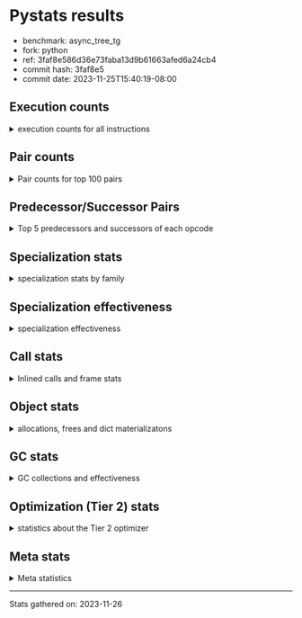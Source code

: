 
# Pystats results

- benchmark: async_tree_tg
- fork: python
- ref: 3faf8e586d36e73faba13d9b61663afed6a24cb4
- commit hash: 3faf8e5
- commit date: 2023-11-25T15:40:19-08:00

## Execution counts

<details>
<summary> execution counts for all instructions </summary>

|Name | Count | Self | Cumulative | Miss ratio | 
|---|---:|---:|---:|---:|
| LOAD_FAST | 356,895,520 | 20.7% | 20.7% |  |
| LOAD_ATTR_INSTANCE_VALUE | 122,448,980 | 7.1% | 27.8% |  |
| POP_JUMP_IF_FALSE | 94,819,720 | 5.5% | 33.3% |  |
| RESUME_CHECK | 93,325,740 | 5.4% | 38.7% | 0.0% |
| POP_TOP | 90,333,940 | 5.2% | 43.9% |  |
| LOAD_FAST_LOAD_FAST | 81,371,880 | 4.7% | 48.6% |  |
| STORE_ATTR_SLOT | 67,931,820 | 3.9% | 52.5% |  |
| LOAD_CONST | 67,200,540 | 3.9% | 56.4% |  |
| TO_BOOL_BOOL | 58,233,620 | 3.4% | 59.8% |  |
| RETURN_CONST | 56,740,460 | 3.3% | 63.1% |  |
| STORE_FAST | 49,296,360 | 2.9% | 66.0% |  |
| RETURN_VALUE | 45,542,900 | 2.6% | 68.6% |  |
| INTERPRETER_EXIT | 44,790,380 | 2.6% | 71.2% |  |
| LOAD_ATTR_METHOD_WITH_VALUES | 44,051,300 | 2.6% | 73.7% |  |
| CALL_PY_EXACT_ARGS | 38,829,180 | 2.2% | 76.0% |  |
| CALL | 38,092,260 | 2.2% | 78.2% |  |
| LOAD_ATTR | 32,868,580 | 1.9% | 80.1% |  |
| CALL_METHOD_DESCRIPTOR_O | 32,099,000 | 1.9% | 82.0% | 0.0% |
| LOAD_ATTR_SLOT | 29,121,240 | 1.7% | 83.6% |  |
| LOAD_ATTR_METHOD_NO_DICT | 27,626,800 | 1.6% | 85.2% |  |
| POP_JUMP_IF_NOT_NONE | 25,383,160 | 1.5% | 86.7% |  |
| TO_BOOL_NONE | 24,634,160 | 1.4% | 88.1% |  |
| LOAD_GLOBAL_MODULE | 23,148,420 | 1.3% | 89.5% |  |
| PUSH_NULL | 21,654,380 | 1.3% | 90.7% |  |
| LOAD_ATTR_MODULE | 17,919,400 | 1.0% | 91.8% |  |
| ENTER_EXECUTOR | 14,183,860 | 0.8% | 92.6% |  |
| STORE_ATTR_INSTANCE_VALUE | 11,946,640 | 0.7% | 93.3% |  |
| POP_JUMP_IF_NONE | 11,944,720 | 0.7% | 94.0% |  |
| TO_BOOL | 11,205,020 | 0.6% | 94.6% |  |
| POP_JUMP_IF_TRUE | 9,708,340 | 0.6% | 95.2% |  |
| CALL_METHOD_DESCRIPTOR_NOARGS | 9,707,000 | 0.6% | 95.8% | 0.0% |
| CALL_FUNCTION_EX | 9,704,640 | 0.6% | 96.3% |  |
| RETURN_GENERATOR | 9,704,560 | 0.6% | 96.9% |  |
| SEND_GEN | 5,972,140 | 0.3% | 97.2% |  |
| END_SEND | 5,972,080 | 0.3% | 97.6% |  |
| GET_AWAITABLE | 5,972,080 | 0.3% | 97.9% |  |
| TO_BOOL_LIST | 5,228,660 | 0.3% | 98.2% |  |
| CALL_KW | 5,225,600 | 0.3% | 98.5% |  |
| JUMP_FORWARD | 4,482,660 | 0.3% | 98.8% |  |
| COMPARE_OP_INT | 4,482,600 | 0.3% | 99.0% |  |
| LOAD_GLOBAL_BUILTIN | 1,502,160 | 0.1% | 99.1% | 0.0% |
| FOR_ITER_RANGE | 1,496,680 | 0.1% | 99.2% |  |
| CALL_BUILTIN_CLASS | 1,495,220 | 0.1% | 99.3% |  |
| SEND | 1,493,720 | 0.1% | 99.4% |  |
| JUMP_BACKWARD_NO_INTERRUPT | 1,493,120 | 0.1% | 99.5% |  |
| YIELD_VALUE | 1,493,120 | 0.1% | 99.6% |  |
| CALL_BOUND_METHOD_EXACT_ARGS | 760,860 | 0.0% | 99.6% | 100.0% |
| NOP | 751,560 | 0.0% | 99.7% |  |
| GET_ITER | 751,540 | 0.0% | 99.7% |  |
| BUILD_LIST | 750,200 | 0.0% | 99.7% |  |
| IS_OP | 746,880 | 0.0% | 99.8% |  |
| BINARY_OP_SUBTRACT_INT | 746,800 | 0.0% | 99.8% |  |
| EXIT_INIT_CHECK | 746,580 | 0.0% | 99.9% |  |
| CALL_ALLOC_AND_ENTER_INIT | 746,580 | 0.0% | 99.9% |  |
| BEFORE_ASYNC_WITH | 746,480 | 0.0% | 100.0% |  |
| CALL_BUILTIN_FAST_WITH_KEYWORDS | 746,460 | 0.0% | 100.0% |  |
| CALL_LEN | 4,740 | 0.0% | 100.0% |  |
| LOAD_GLOBAL | 3,940 | 0.0% | 100.0% |  |
| STORE_ATTR | 3,540 | 0.0% | 100.0% |  |
| FOR_ITER_LIST | 3,220 | 0.0% | 100.0% |  |
| COPY | 2,340 | 0.0% | 100.0% |  |
| TO_BOOL_INT | 1,960 | 0.0% | 100.0% |  |
| CALL_INTRINSIC_1 | 1,880 | 0.0% | 100.0% |  |
| LIST_EXTEND | 1,880 | 0.0% | 100.0% |  |
| CALL_METHOD_DESCRIPTOR_FAST_WITH_KEYWORDS | 1,780 | 0.0% | 100.0% |  |
| RESUME | 1,720 | 0.0% | 100.0% | 1,539.5% |
| BINARY_OP_ADD_FLOAT | 1,580 | 0.0% | 100.0% |  |
| LOAD_DEREF | 1,220 | 0.0% | 100.0% |  |
| COPY_FREE_VARS | 1,060 | 0.0% | 100.0% |  |
| JUMP_BACKWARD | 1,040 | 0.0% | 100.0% |  |
| BINARY_OP | 800 | 0.0% | 100.0% |  |
| BUILD_TUPLE | 640 | 0.0% | 100.0% |  |
| LOAD_SUPER_ATTR_METHOD | 620 | 0.0% | 100.0% |  |
| CALL_ISINSTANCE | 520 | 0.0% | 100.0% |  |
| COMPARE_OP | 500 | 0.0% | 100.0% |  |
| FOR_ITER | 440 | 0.0% | 100.0% |  |
| BUILD_MAP | 400 | 0.0% | 100.0% |  |
| LOAD_SUPER_ATTR | 380 | 0.0% | 100.0% |  |
| CALL_PY_WITH_DEFAULTS | 380 | 0.0% | 100.0% |  |
| SWAP | 340 | 0.0% | 100.0% |  |
| MAKE_FUNCTION | 240 | 0.0% | 100.0% |  |
| SET_FUNCTION_ATTRIBUTE | 240 | 0.0% | 100.0% |  |
| CALL_BUILTIN_FAST | 240 | 0.0% | 100.0% |  |
| CALL_METHOD_DESCRIPTOR_FAST | 200 | 0.0% | 100.0% |  |
| CHECK_EXC_MATCH | 180 | 0.0% | 100.0% |  |
| POP_EXCEPT | 180 | 0.0% | 100.0% |  |
| PUSH_EXC_INFO | 180 | 0.0% | 100.0% |  |
| UNPACK_SEQUENCE_TWO_TUPLE | 180 | 0.0% | 100.0% |  |
| UNARY_INVERT | 160 | 0.0% | 100.0% |  |
| UNARY_NOT | 160 | 0.0% | 100.0% |  |
| CONTAINS_OP | 160 | 0.0% | 100.0% |  |
| STORE_FAST_STORE_FAST | 160 | 0.0% | 100.0% |  |
| BINARY_SUBSCR_DICT | 140 | 0.0% | 100.0% |  |
| LOAD_ATTR_CLASS | 140 | 0.0% | 100.0% |  |
| UNPACK_SEQUENCE | 120 | 0.0% | 100.0% |  |
| CALL_BUILTIN_O | 120 | 0.0% | 100.0% |  |
| IMPORT_NAME | 100 | 0.0% | 100.0% |  |
| DICT_MERGE | 80 | 0.0% | 100.0% |  |
| MAKE_CELL | 80 | 0.0% | 100.0% |  |
| RAISE_VARARGS | 80 | 0.0% | 100.0% |  |
| RERAISE | 80 | 0.0% | 100.0% |  |
| BINARY_SUBSCR_GETITEM | 80 | 0.0% | 100.0% |  |
| STORE_SUBSCR | 60 | 0.0% | 100.0% |  |
| BINARY_OP_ADD_INT | 60 | 0.0% | 100.0% |  |
| BINARY_OP_SUBTRACT_FLOAT | 60 | 0.0% | 100.0% |  |
| CALL_TYPE_1 | 60 | 0.0% | 100.0% |  |
| LOAD_ATTR_NONDESCRIPTOR_WITH_VALUES | 60 | 0.0% | 100.0% |  |
| STORE_SUBSCR_DICT | 60 | 0.0% | 100.0% |  |
| BEFORE_WITH | 40 | 0.0% | 100.0% |  |
| BINARY_SUBSCR | 40 | 0.0% | 100.0% |  |
| FOR_ITER_TUPLE | 40 | 0.0% | 100.0% |  |
| IMPORT_FROM | 20 | 0.0% | 100.0% |  |
| LOAD_FAST_CHECK | 20 | 0.0% | 100.0% |  |
| STORE_FAST_LOAD_FAST | 20 | 0.0% | 100.0% |  |
| STORE_GLOBAL | 20 | 0.0% | 100.0% |  |
| BINARY_SUBSCR_TUPLE_INT | 20 | 0.0% | 100.0% |  |
| COMPARE_OP_STR | 20 | 0.0% | 100.0% |  |


</details>

## Pair counts

<details>
<summary> Pair counts for top 100 pairs </summary>

|Pair | Count | Self | Cumulative | 
|---|---:|---:|---:|
| LOAD_FAST LOAD_ATTR_INSTANCE_VALUE | 117,967,880 | 6.8% | 6.8% |
| RESUME_CHECK LOAD_FAST | 76,148,020 | 4.4% | 11.2% |
| POP_JUMP_IF_FALSE LOAD_FAST | 68,683,900 | 4.0% | 15.2% |
| TO_BOOL_BOOL POP_JUMP_IF_FALSE | 53,007,580 | 3.1% | 18.3% |
| POP_TOP LOAD_FAST | 42,553,240 | 2.5% | 20.8% |
| LOAD_ATTR_INSTANCE_VALUE TO_BOOL_BOOL | 38,820,880 | 2.2% | 23.0% |
| CACHE RESUME_CHECK | 38,818,080 | 2.2% | 25.3% |
| LOAD_FAST_LOAD_FAST STORE_ATTR_SLOT | 38,817,760 | 2.2% | 27.5% |
| LOAD_CONST LOAD_FAST | 37,327,780 | 2.2% | 29.7% |
| STORE_FAST LOAD_FAST | 34,355,280 | 2.0% | 31.7% |
| CALL_PY_EXACT_ARGS RESUME_CHECK | 34,349,280 | 2.0% | 33.6% |
| CALL_METHOD_DESCRIPTOR_O POP_TOP | 32,098,980 | 1.9% | 35.5% |
| LOAD_FAST LOAD_ATTR | 31,359,500 | 1.8% | 37.3% |
| LOAD_FAST LOAD_ATTR_SLOT | 29,120,880 | 1.7% | 39.0% |
| LOAD_FAST LOAD_ATTR_METHOD_WITH_VALUES | 29,118,200 | 1.7% | 40.7% |
| LOAD_FAST RETURN_VALUE | 29,115,620 | 1.7% | 42.4% |
| LOAD_FAST STORE_ATTR_SLOT | 29,113,800 | 1.7% | 44.1% |
| STORE_ATTR_SLOT LOAD_FAST_LOAD_FAST | 29,113,380 | 1.7% | 45.8% |
| LOAD_ATTR_METHOD_WITH_VALUES CALL_PY_EXACT_ARGS | 28,369,560 | 1.6% | 47.4% |
| LOAD_ATTR_INSTANCE_VALUE LOAD_ATTR_METHOD_NO_DICT | 27,623,980 | 1.6% | 49.0% |
| RETURN_CONST INTERPRETER_EXIT | 27,620,880 | 1.6% | 50.6% |
| LOAD_FAST CALL_METHOD_DESCRIPTOR_O | 27,619,800 | 1.6% | 52.2% |
| TO_BOOL_NONE POP_JUMP_IF_FALSE | 24,634,160 | 1.4% | 53.6% |
| RETURN_CONST POP_TOP | 23,893,800 | 1.4% | 55.0% |
| LOAD_ATTR_METHOD_NO_DICT LOAD_FAST | 23,141,220 | 1.3% | 56.4% |
| STORE_ATTR_SLOT LOAD_CONST | 19,409,120 | 1.1% | 57.5% |
| LOAD_ATTR_SLOT TO_BOOL_NONE | 19,408,720 | 1.1% | 58.6% |
| LOAD_FAST POP_JUMP_IF_NOT_NONE | 18,664,400 | 1.1% | 59.7% |
| CALL STORE_FAST | 18,662,920 | 1.1% | 60.8% |
| LOAD_GLOBAL_MODULE LOAD_ATTR_MODULE | 17,918,440 | 1.0% | 61.8% |
| LOAD_ATTR_MODULE PUSH_NULL | 17,172,260 | 1.0% | 62.8% |
| POP_JUMP_IF_FALSE RETURN_CONST | 14,930,460 | 0.9% | 63.7% |
| LOAD_ATTR_INSTANCE_VALUE RETURN_VALUE | 14,930,340 | 0.9% | 64.5% |
| RETURN_VALUE INTERPRETER_EXIT | 14,930,060 | 0.9% | 65.4% |
| RETURN_VALUE STORE_FAST | 14,185,660 | 0.8% | 66.2% |
| LOAD_FAST_LOAD_FAST LOAD_FAST_LOAD_FAST | 14,183,760 | 0.8% | 67.0% |
| PUSH_NULL LOAD_FAST_LOAD_FAST | 14,183,600 | 0.8% | 67.9% |
| POP_TOP ENTER_EXECUTOR | 14,182,600 | 0.8% | 68.7% |
| POP_TOP RETURN_CONST | 13,438,040 | 0.8% | 69.5% |
| LOAD_FAST STORE_ATTR_INSTANCE_VALUE | 11,945,020 | 0.7% | 70.1% |
| POP_JUMP_IF_NONE LOAD_FAST | 11,943,920 | 0.7% | 70.8% |
| LOAD_ATTR_INSTANCE_VALUE TO_BOOL | 11,199,120 | 0.6% | 71.5% |
| LOAD_CONST STORE_FAST | 10,458,960 | 0.6% | 72.1% |
| POP_JUMP_IF_FALSE LOAD_CONST | 10,454,480 | 0.6% | 72.7% |
| POP_TOP LOAD_CONST | 10,453,220 | 0.6% | 73.3% |
| RESUME_CHECK LOAD_GLOBAL_MODULE | 10,452,980 | 0.6% | 73.9% |
| LOAD_FAST CALL_PY_EXACT_ARGS | 9,708,640 | 0.6% | 74.5% |
| STORE_FAST RETURN_CONST | 9,706,000 | 0.6% | 75.0% |
| RETURN_VALUE TO_BOOL_BOOL | 9,704,960 | 0.6% | 75.6% |
| LOAD_FAST_LOAD_FAST LOAD_FAST | 9,704,880 | 0.6% | 76.2% |
| POP_JUMP_IF_TRUE LOAD_FAST | 9,704,660 | 0.6% | 76.7% |
| STORE_ATTR_SLOT LOAD_FAST | 9,704,660 | 0.6% | 77.3% |
| STORE_ATTR_SLOT RETURN_CONST | 9,704,660 | 0.6% | 77.8% |
| CALL_FUNCTION_EX POP_TOP | 9,704,560 | 0.6% | 78.4% |
| LOAD_FAST_LOAD_FAST CALL | 9,704,560 | 0.6% | 79.0% |
| LOAD_ATTR_SLOT LOAD_ATTR_METHOD_WITH_VALUES | 9,704,480 | 0.6% | 79.5% |
| POP_TOP RESUME_CHECK | 9,704,440 | 0.6% | 80.1% |
| POP_JUMP_IF_NOT_NONE LOAD_FAST_LOAD_FAST | 9,704,400 | 0.6% | 80.7% |
| LOAD_ATTR_METHOD_WITH_VALUES LOAD_FAST_LOAD_FAST | 9,704,380 | 0.6% | 81.2% |
| LOAD_ATTR CALL_METHOD_DESCRIPTOR_NOARGS | 9,704,240 | 0.6% | 81.8% |
| CALL_METHOD_DESCRIPTOR_NOARGS TO_BOOL_BOOL | 9,704,200 | 0.6% | 82.3% |
| ENTER_EXECUTOR CALL_FUNCTION_EX | 9,702,520 | 0.6% | 82.9% |
| LOAD_ATTR CALL | 8,959,540 | 0.5% | 83.4% |
| LOAD_ATTR LOAD_FAST | 8,958,820 | 0.5% | 83.9% |
| CALL RESUME_CHECK | 8,958,340 | 0.5% | 84.5% |
| TO_BOOL POP_JUMP_IF_FALSE | 6,719,300 | 0.4% | 84.9% |
| LOAD_FAST POP_JUMP_IF_NONE | 6,718,880 | 0.4% | 85.2% |
| LOAD_ATTR_INSTANCE_VALUE POP_JUMP_IF_NOT_NONE | 6,718,340 | 0.4% | 85.6% |
| LOAD_ATTR_METHOD_WITH_VALUES LOAD_FAST | 5,976,440 | 0.3% | 86.0% |
| LOAD_FAST LOAD_CONST | 5,974,380 | 0.3% | 86.3% |
| GET_AWAITABLE LOAD_CONST | 5,972,080 | 0.3% | 86.7% |
| TO_BOOL_LIST POP_JUMP_IF_FALSE | 5,228,660 | 0.3% | 87.0% |
| LOAD_ATTR_INSTANCE_VALUE TO_BOOL_LIST | 5,228,580 | 0.3% | 87.3% |
| PUSH_NULL CALL | 5,228,340 | 0.3% | 87.6% |
| POP_JUMP_IF_NOT_NONE LOAD_FAST | 5,227,220 | 0.3% | 87.9% |
| LOAD_ATTR_INSTANCE_VALUE LOAD_ATTR_METHOD_WITH_VALUES | 5,227,160 | 0.3% | 88.2% |
| CALL POP_TOP | 5,226,140 | 0.3% | 88.5% |
| STORE_ATTR_INSTANCE_VALUE LOAD_CONST | 5,226,060 | 0.3% | 88.8% |
| TO_BOOL_BOOL POP_JUMP_IF_TRUE | 5,225,980 | 0.3% | 89.1% |
| POP_JUMP_IF_NOT_NONE LOAD_GLOBAL_MODULE | 5,225,760 | 0.3% | 89.4% |
| END_SEND POP_TOP | 5,225,600 | 0.3% | 89.7% |
| LOAD_CONST CALL_KW | 5,225,600 | 0.3% | 90.0% |
| LOAD_ATTR_INSTANCE_VALUE POP_JUMP_IF_NONE | 5,225,580 | 0.3% | 90.3% |
| SEND_GEN POP_TOP | 5,225,500 | 0.3% | 90.6% |
| LOAD_CONST SEND_GEN | 5,225,440 | 0.3% | 90.9% |
| COMPARE_OP_INT POP_JUMP_IF_FALSE | 4,482,600 | 0.3% | 91.2% |
| STORE_FAST JUMP_FORWARD | 4,482,480 | 0.3% | 91.4% |
| JUMP_FORWARD LOAD_FAST | 4,480,960 | 0.3% | 91.7% |
| LOAD_CONST COMPARE_OP_INT | 4,480,920 | 0.3% | 91.9% |
| LOAD_FAST CALL | 4,480,760 | 0.3% | 92.2% |
| TO_BOOL POP_JUMP_IF_TRUE | 4,480,720 | 0.3% | 92.5% |
| LOAD_FAST PUSH_NULL | 4,479,380 | 0.3% | 92.7% |
| CALL_PY_EXACT_ARGS RETURN_GENERATOR | 4,479,260 | 0.3% | 93.0% |
| LOAD_GLOBAL_MODULE LOAD_FAST_LOAD_FAST | 4,479,200 | 0.3% | 93.2% |
| RETURN_VALUE POP_TOP | 4,479,120 | 0.3% | 93.5% |
| LOAD_FAST_LOAD_FAST LOAD_ATTR_INSTANCE_VALUE | 4,479,120 | 0.3% | 93.8% |
| RETURN_CONST END_SEND | 4,479,120 | 0.3% | 94.0% |
| CALL CALL_METHOD_DESCRIPTOR_O | 4,479,100 | 0.3% | 94.3% |
| LOAD_ATTR_INSTANCE_VALUE CALL | 4,479,100 | 0.3% | 94.5% |
| LOAD_FAST_LOAD_FAST LOAD_CONST | 4,479,040 | 0.3% | 94.8% |


</details>

## Predecessor/Successor Pairs

<details>
<summary> Top 5 predecessors and successors of each opcode </summary>

### CACHE

<details>
<summary> Successors and predecessors for CACHE </summary>

|Successors | Count | Percentage | 
|---|---:|---:|
| RESUME_CHECK | 38,818,080 | 86.7% |
| POP_TOP | 4,478,960 | 10.0% |
| RETURN_GENERATOR | 1,492,960 | 3.3% |
| RESUME | 260 | 0.0% |
| COPY_FREE_VARS | 120 | 0.0% |


</details>

### BEFORE_ASYNC_WITH

<details>
<summary> Successors and predecessors for BEFORE_ASYNC_WITH </summary>

|Predecessors | Count | Percentage | 
|---|---:|---:|
| RETURN_VALUE | 746,460 | 100.0% |
| CALL | 20 | 0.0% |

|Successors | Count | Percentage | 
|---|---:|---:|
| GET_AWAITABLE | 746,480 | 100.0% |


</details>

### BEFORE_WITH

<details>
<summary> Successors and predecessors for BEFORE_WITH </summary>

|Predecessors | Count | Percentage | 
|---|---:|---:|
| LOAD_GLOBAL | 40 | 100.0% |

|Successors | Count | Percentage | 
|---|---:|---:|
| POP_TOP | 40 | 100.0% |


</details>

### BINARY_SUBSCR

<details>
<summary> Successors and predecessors for BINARY_SUBSCR </summary>

|Predecessors | Count | Percentage | 
|---|---:|---:|
| LOAD_FAST | 40 | 100.0% |

|Successors | Count | Percentage | 
|---|---:|---:|
| PUSH_EXC_INFO | 20 | 50.0% |
| BINARY_SUBSCR_DICT | 20 | 50.0% |


</details>

### CHECK_EXC_MATCH

<details>
<summary> Successors and predecessors for CHECK_EXC_MATCH </summary>

|Predecessors | Count | Percentage | 
|---|---:|---:|
| LOAD_GLOBAL_BUILTIN | 160 | 88.9% |
| LOAD_GLOBAL | 20 | 11.1% |

|Successors | Count | Percentage | 
|---|---:|---:|
| POP_JUMP_IF_FALSE | 180 | 100.0% |


</details>

### END_SEND

<details>
<summary> Successors and predecessors for END_SEND </summary>

|Predecessors | Count | Percentage | 
|---|---:|---:|
| RETURN_CONST | 4,479,120 | 75.0% |
| RETURN_VALUE | 746,480 | 12.5% |
| SEND | 746,480 | 12.5% |

|Successors | Count | Percentage | 
|---|---:|---:|
| POP_TOP | 5,225,600 | 87.5% |
| STORE_FAST | 746,480 | 12.5% |


</details>

### EXIT_INIT_CHECK

<details>
<summary> Successors and predecessors for EXIT_INIT_CHECK </summary>

|Predecessors | Count | Percentage | 
|---|---:|---:|
| RETURN_CONST | 746,580 | 100.0% |

|Successors | Count | Percentage | 
|---|---:|---:|
| RETURN_VALUE | 746,580 | 100.0% |


</details>

### GET_ITER

<details>
<summary> Successors and predecessors for GET_ITER </summary>

|Predecessors | Count | Percentage | 
|---|---:|---:|
| CALL_BUILTIN_CLASS | 748,100 | 99.5% |
| LOAD_FAST | 3,220 | 0.4% |
| CALL_METHOD_DESCRIPTOR_NOARGS | 160 | 0.0% |
| CALL | 60 | 0.0% |

|Successors | Count | Percentage | 
|---|---:|---:|
| FOR_ITER_RANGE | 748,040 | 99.5% |
| FOR_ITER_LIST | 3,160 | 0.4% |
| FOR_ITER | 320 | 0.0% |
| FOR_ITER_TUPLE | 20 | 0.0% |


</details>

### INTERPRETER_EXIT

<details>
<summary> Successors and predecessors for INTERPRETER_EXIT </summary>

|Predecessors | Count | Percentage | 
|---|---:|---:|
| RETURN_CONST | 27,620,880 | 61.7% |
| RETURN_VALUE | 14,930,060 | 33.3% |
| RETURN_GENERATOR | 1,492,960 | 3.3% |
| YIELD_VALUE | 746,480 | 1.7% |


</details>

### MAKE_FUNCTION

<details>
<summary> Successors and predecessors for MAKE_FUNCTION </summary>

|Predecessors | Count | Percentage | 
|---|---:|---:|
| LOAD_CONST | 240 | 100.0% |

|Successors | Count | Percentage | 
|---|---:|---:|
| SET_FUNCTION_ATTRIBUTE | 240 | 100.0% |


</details>

### NOP

<details>
<summary> Successors and predecessors for NOP </summary>

|Predecessors | Count | Percentage | 
|---|---:|---:|
| STORE_ATTR_INSTANCE_VALUE | 746,460 | 99.3% |
| RESUME_CHECK | 2,500 | 0.3% |
| STORE_FAST | 1,760 | 0.2% |
| POP_TOP | 400 | 0.1% |
| POP_JUMP_IF_NOT_NONE | 160 | 0.0% |

|Successors | Count | Percentage | 
|---|---:|---:|
| LOAD_FAST | 751,000 | 99.9% |
| LOAD_GLOBAL_MODULE | 320 | 0.0% |
| LOAD_DEREF | 80 | 0.0% |
| LOAD_FAST_LOAD_FAST | 80 | 0.0% |
| LOAD_GLOBAL | 80 | 0.0% |


</details>

### POP_EXCEPT

<details>
<summary> Successors and predecessors for POP_EXCEPT </summary>

|Predecessors | Count | Percentage | 
|---|---:|---:|
| SWAP | 100 | 55.6% |
| COPY | 80 | 44.4% |

|Successors | Count | Percentage | 
|---|---:|---:|
| RETURN_VALUE | 100 | 55.6% |
| RERAISE | 80 | 44.4% |


</details>

### POP_TOP

<details>
<summary> Successors and predecessors for POP_TOP </summary>

|Predecessors | Count | Percentage | 
|---|---:|---:|
| CALL_METHOD_DESCRIPTOR_O | 32,098,980 | 35.5% |
| RETURN_CONST | 23,893,800 | 26.5% |
| CALL_FUNCTION_EX | 9,704,560 | 10.7% |
| CALL | 5,226,140 | 5.8% |
| END_SEND | 5,225,600 | 5.8% |

|Successors | Count | Percentage | 
|---|---:|---:|
| LOAD_FAST | 42,553,240 | 47.1% |
| ENTER_EXECUTOR | 14,182,600 | 15.7% |
| RETURN_CONST | 13,438,040 | 14.9% |
| LOAD_CONST | 10,453,220 | 11.6% |
| RESUME_CHECK | 9,704,440 | 10.7% |


</details>

### PUSH_EXC_INFO

<details>
<summary> Successors and predecessors for PUSH_EXC_INFO </summary>

|Predecessors | Count | Percentage | 
|---|---:|---:|
| RERAISE | 80 | 44.4% |
| BINARY_SUBSCR_DICT | 80 | 44.4% |
| BINARY_SUBSCR | 20 | 11.1% |

|Successors | Count | Percentage | 
|---|---:|---:|
| LOAD_GLOBAL_BUILTIN | 160 | 88.9% |
| LOAD_GLOBAL | 20 | 11.1% |


</details>

### PUSH_NULL

<details>
<summary> Successors and predecessors for PUSH_NULL </summary>

|Predecessors | Count | Percentage | 
|---|---:|---:|
| LOAD_ATTR_MODULE | 17,172,260 | 79.3% |
| LOAD_FAST | 4,479,380 | 20.7% |
| LOAD_ATTR | 2,660 | 0.0% |
| LOAD_DEREF | 80 | 0.0% |

|Successors | Count | Percentage | 
|---|---:|---:|
| LOAD_FAST_LOAD_FAST | 14,183,600 | 65.5% |
| CALL | 5,228,340 | 24.1% |
| LOAD_FAST | 1,495,560 | 6.9% |
| CALL_ALLOC_AND_ENTER_INIT | 746,480 | 3.4% |
| LOAD_CONST | 240 | 0.0% |


</details>

### RETURN_GENERATOR

<details>
<summary> Successors and predecessors for RETURN_GENERATOR </summary>

|Predecessors | Count | Percentage | 
|---|---:|---:|
| CALL_PY_EXACT_ARGS | 4,479,260 | 46.2% |
| ENTER_EXECUTOR | 3,732,120 | 38.5% |
| CACHE | 1,492,960 | 15.4% |
| CALL | 80 | 0.0% |
| COPY_FREE_VARS | 80 | 0.0% |

|Successors | Count | Percentage | 
|---|---:|---:|
| CALL | 4,478,920 | 46.2% |
| GET_AWAITABLE | 3,732,640 | 38.5% |
| INTERPRETER_EXIT | 1,492,960 | 15.4% |
| CALL_PY_EXACT_ARGS | 40 | 0.0% |


</details>

### RETURN_VALUE

<details>
<summary> Successors and predecessors for RETURN_VALUE </summary>

|Predecessors | Count | Percentage | 
|---|---:|---:|
| LOAD_FAST | 29,115,620 | 63.9% |
| LOAD_ATTR_INSTANCE_VALUE | 14,930,340 | 32.8% |
| EXIT_INIT_CHECK | 746,580 | 1.6% |
| CALL_KW | 746,480 | 1.6% |
| CALL | 1,900 | 0.0% |

|Successors | Count | Percentage | 
|---|---:|---:|
| INTERPRETER_EXIT | 14,930,060 | 32.8% |
| STORE_FAST | 14,185,660 | 31.1% |
| TO_BOOL_BOOL | 9,704,960 | 21.3% |
| POP_TOP | 4,479,120 | 9.8% |
| LOAD_FAST | 748,140 | 1.6% |


</details>

### STORE_SUBSCR

<details>
<summary> Successors and predecessors for STORE_SUBSCR </summary>

|Predecessors | Count | Percentage | 
|---|---:|---:|
| LOAD_ATTR | 40 | 66.7% |
| LOAD_FAST | 20 | 33.3% |

|Successors | Count | Percentage | 
|---|---:|---:|
| LOAD_CONST | 20 | 33.3% |
| LOAD_FAST | 20 | 33.3% |
| STORE_SUBSCR_DICT | 20 | 33.3% |


</details>

### TO_BOOL

<details>
<summary> Successors and predecessors for TO_BOOL </summary>

|Predecessors | Count | Percentage | 
|---|---:|---:|
| LOAD_ATTR_INSTANCE_VALUE | 11,199,120 | 99.9% |
| TO_BOOL | 3,800 | 0.0% |
| LOAD_ATTR | 600 | 0.0% |
| RETURN_VALUE | 480 | 0.0% |
| COPY | 240 | 0.0% |

|Successors | Count | Percentage | 
|---|---:|---:|
| POP_JUMP_IF_FALSE | 6,719,300 | 60.0% |
| POP_JUMP_IF_TRUE | 4,480,720 | 40.0% |
| TO_BOOL | 3,800 | 0.0% |
| TO_BOOL_BOOL | 840 | 0.0% |
| TO_BOOL_INT | 160 | 0.0% |


</details>

### UNARY_INVERT

<details>
<summary> Successors and predecessors for UNARY_INVERT </summary>

|Predecessors | Count | Percentage | 
|---|---:|---:|
| BINARY_OP | 80 | 50.0% |
| LOAD_ATTR_MODULE | 60 | 37.5% |
| LOAD_ATTR | 20 | 12.5% |

|Successors | Count | Percentage | 
|---|---:|---:|
| BINARY_OP | 160 | 100.0% |


</details>

### UNARY_NOT

<details>
<summary> Successors and predecessors for UNARY_NOT </summary>

|Predecessors | Count | Percentage | 
|---|---:|---:|
| TO_BOOL_BOOL | 60 | 37.5% |
| TO_BOOL_INT | 60 | 37.5% |
| TO_BOOL | 40 | 25.0% |

|Successors | Count | Percentage | 
|---|---:|---:|
| COPY | 80 | 50.0% |
| STORE_FAST | 80 | 50.0% |


</details>

### BINARY_OP

<details>
<summary> Successors and predecessors for BINARY_OP </summary>

|Predecessors | Count | Percentage | 
|---|---:|---:|
| LOAD_GLOBAL_MODULE | 180 | 22.5% |
| UNARY_INVERT | 160 | 20.0% |
| BINARY_OP | 120 | 15.0% |
| LOAD_CONST | 120 | 15.0% |
| POP_JUMP_IF_FALSE | 80 | 10.0% |

|Successors | Count | Percentage | 
|---|---:|---:|
| STORE_FAST | 200 | 25.0% |
| COPY | 160 | 20.0% |
| BINARY_OP | 120 | 15.0% |
| UNARY_INVERT | 80 | 10.0% |
| TO_BOOL | 40 | 5.0% |


</details>

### BUILD_LIST

<details>
<summary> Successors and predecessors for BUILD_LIST </summary>

|Predecessors | Count | Percentage | 
|---|---:|---:|
| STORE_ATTR_INSTANCE_VALUE | 746,680 | 99.5% |
| LOAD_ATTR_SLOT | 1,860 | 0.2% |
| STORE_FAST | 1,600 | 0.2% |
| STORE_ATTR | 40 | 0.0% |
| LOAD_ATTR | 20 | 0.0% |

|Successors | Count | Percentage | 
|---|---:|---:|
| LOAD_FAST | 748,600 | 99.8% |
| STORE_FAST | 1,600 | 0.2% |


</details>

### BUILD_MAP

<details>
<summary> Successors and predecessors for BUILD_MAP </summary>

|Predecessors | Count | Percentage | 
|---|---:|---:|
| STORE_ATTR_INSTANCE_VALUE | 140 | 35.0% |
| POP_TOP | 80 | 20.0% |
| BUILD_TUPLE | 80 | 20.0% |
| RESUME_CHECK | 60 | 15.0% |
| STORE_ATTR | 20 | 5.0% |

|Successors | Count | Percentage | 
|---|---:|---:|
| LOAD_FAST | 400 | 100.0% |


</details>

### BUILD_TUPLE

<details>
<summary> Successors and predecessors for BUILD_TUPLE </summary>

|Predecessors | Count | Percentage | 
|---|---:|---:|
| LOAD_FAST | 240 | 37.5% |
| CALL | 80 | 12.5% |
| LOAD_CONST | 80 | 12.5% |
| LOAD_FAST_LOAD_FAST | 80 | 12.5% |
| LOAD_GLOBAL_MODULE | 80 | 12.5% |

|Successors | Count | Percentage | 
|---|---:|---:|
| LOAD_CONST | 240 | 37.5% |
| CALL | 160 | 25.0% |
| RETURN_VALUE | 80 | 12.5% |
| BUILD_MAP | 80 | 12.5% |
| CALL_ISINSTANCE | 40 | 6.2% |


</details>

### CALL

<details>
<summary> Successors and predecessors for CALL </summary>

|Predecessors | Count | Percentage | 
|---|---:|---:|
| LOAD_FAST_LOAD_FAST | 9,704,560 | 25.5% |
| LOAD_ATTR | 8,959,540 | 23.5% |
| PUSH_NULL | 5,228,340 | 13.7% |
| LOAD_FAST | 4,480,760 | 11.8% |
| LOAD_ATTR_INSTANCE_VALUE | 4,479,100 | 11.8% |

|Successors | Count | Percentage | 
|---|---:|---:|
| STORE_FAST | 18,662,920 | 49.0% |
| RESUME_CHECK | 8,958,340 | 23.5% |
| POP_TOP | 5,226,140 | 13.7% |
| CALL_METHOD_DESCRIPTOR_O | 4,479,100 | 11.8% |
| LOAD_FAST | 747,140 | 2.0% |


</details>

### CALL_FUNCTION_EX

<details>
<summary> Successors and predecessors for CALL_FUNCTION_EX </summary>

|Predecessors | Count | Percentage | 
|---|---:|---:|
| ENTER_EXECUTOR | 9,702,520 | 100.0% |
| CALL_INTRINSIC_1 | 1,880 | 0.0% |
| DICT_MERGE | 80 | 0.0% |
| LOAD_FAST | 80 | 0.0% |
| LOAD_ATTR_INSTANCE_VALUE | 60 | 0.0% |

|Successors | Count | Percentage | 
|---|---:|---:|
| POP_TOP | 9,704,560 | 100.0% |
| COPY_FREE_VARS | 80 | 0.0% |


</details>

### CALL_INTRINSIC_1

<details>
<summary> Successors and predecessors for CALL_INTRINSIC_1 </summary>

|Predecessors | Count | Percentage | 
|---|---:|---:|
| LIST_EXTEND | 1,880 | 100.0% |

|Successors | Count | Percentage | 
|---|---:|---:|
| CALL_FUNCTION_EX | 1,880 | 100.0% |


</details>

### CALL_KW

<details>
<summary> Successors and predecessors for CALL_KW </summary>

|Predecessors | Count | Percentage | 
|---|---:|---:|
| LOAD_CONST | 5,225,600 | 100.0% |

|Successors | Count | Percentage | 
|---|---:|---:|
| STORE_FAST | 4,478,960 | 85.7% |
| RETURN_VALUE | 746,480 | 14.3% |
| POP_TOP | 80 | 0.0% |
| RESUME_CHECK | 60 | 0.0% |
| RESUME | 20 | 0.0% |


</details>

### COMPARE_OP

<details>
<summary> Successors and predecessors for COMPARE_OP </summary>

|Predecessors | Count | Percentage | 
|---|---:|---:|
| LOAD_CONST | 220 | 44.0% |
| CALL_BUILTIN_CLASS | 140 | 28.0% |
| COMPARE_OP | 40 | 8.0% |
| RETURN_VALUE | 20 | 4.0% |
| CALL | 20 | 4.0% |

|Successors | Count | Percentage | 
|---|---:|---:|
| POP_JUMP_IF_FALSE | 320 | 64.0% |
| COMPARE_OP_INT | 120 | 24.0% |
| COMPARE_OP | 40 | 8.0% |
| COPY | 20 | 4.0% |


</details>

### CONTAINS_OP

<details>
<summary> Successors and predecessors for CONTAINS_OP </summary>

|Predecessors | Count | Percentage | 
|---|---:|---:|
| LOAD_ATTR_INSTANCE_VALUE | 60 | 37.5% |
| LOAD_GLOBAL_MODULE | 60 | 37.5% |
| LOAD_ATTR | 20 | 12.5% |
| LOAD_GLOBAL | 20 | 12.5% |

|Successors | Count | Percentage | 
|---|---:|---:|
| POP_JUMP_IF_FALSE | 160 | 100.0% |


</details>

### COPY

<details>
<summary> Successors and predecessors for COPY </summary>

|Predecessors | Count | Percentage | 
|---|---:|---:|
| CALL_LEN | 1,580 | 67.5% |
| BINARY_OP | 160 | 6.8% |
| LOAD_FAST | 160 | 6.8% |
| CALL_BUILTIN_FAST | 140 | 6.0% |
| UNARY_NOT | 80 | 3.4% |

|Successors | Count | Percentage | 
|---|---:|---:|
| TO_BOOL_INT | 1,640 | 70.1% |
| TO_BOOL | 240 | 10.3% |
| TO_BOOL_BOOL | 200 | 8.5% |
| POP_EXCEPT | 80 | 3.4% |
| LOAD_ATTR | 80 | 3.4% |


</details>

### COPY_FREE_VARS

<details>
<summary> Successors and predecessors for COPY_FREE_VARS </summary>

|Predecessors | Count | Percentage | 
|---|---:|---:|
| CALL_PY_EXACT_ARGS | 640 | 60.4% |
| CALL | 160 | 15.1% |
| CACHE | 120 | 11.3% |
| CALL_FUNCTION_EX | 80 | 7.5% |
| CALL_ALLOC_AND_ENTER_INIT | 60 | 5.7% |

|Successors | Count | Percentage | 
|---|---:|---:|
| RESUME_CHECK | 700 | 66.0% |
| RESUME | 200 | 18.9% |
| RETURN_GENERATOR | 80 | 7.5% |
| MAKE_CELL | 80 | 7.5% |


</details>

### DICT_MERGE

<details>
<summary> Successors and predecessors for DICT_MERGE </summary>

|Predecessors | Count | Percentage | 
|---|---:|---:|
| LOAD_FAST | 80 | 100.0% |

|Successors | Count | Percentage | 
|---|---:|---:|
| CALL_FUNCTION_EX | 80 | 100.0% |


</details>

### ENTER_EXECUTOR

<details>
<summary> Successors and predecessors for ENTER_EXECUTOR </summary>

|Predecessors | Count | Percentage | 
|---|---:|---:|
| POP_TOP | 14,182,600 | 100.0% |
| POP_JUMP_IF_FALSE | 1,200 | 0.0% |
| JUMP_BACKWARD | 60 | 0.0% |

|Successors | Count | Percentage | 
|---|---:|---:|
| CALL_FUNCTION_EX | 9,702,520 | 68.4% |
| RETURN_GENERATOR | 3,732,120 | 26.3% |
| FOR_ITER_RANGE | 748,000 | 5.3% |
| RESUME_CHECK | 1,200 | 0.0% |
| FOR_ITER_TUPLE | 20 | 0.0% |


</details>

### FOR_ITER

<details>
<summary> Successors and predecessors for FOR_ITER </summary>

|Predecessors | Count | Percentage | 
|---|---:|---:|
| GET_ITER | 320 | 72.7% |
| FOR_ITER | 80 | 18.2% |
| JUMP_BACKWARD | 40 | 9.1% |

|Successors | Count | Percentage | 
|---|---:|---:|
| RETURN_CONST | 120 | 27.3% |
| LOAD_FAST | 100 | 22.7% |
| FOR_ITER | 80 | 18.2% |
| FOR_ITER_LIST | 60 | 13.6% |
| STORE_FAST | 40 | 9.1% |


</details>

### GET_AWAITABLE

<details>
<summary> Successors and predecessors for GET_AWAITABLE </summary>

|Predecessors | Count | Percentage | 
|---|---:|---:|
| RETURN_GENERATOR | 3,732,640 | 62.5% |
| BEFORE_ASYNC_WITH | 746,480 | 12.5% |
| CALL_BOUND_METHOD_EXACT_ARGS | 746,460 | 12.5% |
| LOAD_ATTR_INSTANCE_VALUE | 746,460 | 12.5% |
| CALL | 20 | 0.0% |

|Successors | Count | Percentage | 
|---|---:|---:|
| LOAD_CONST | 5,972,080 | 100.0% |


</details>

### IMPORT_FROM

<details>
<summary> Successors and predecessors for IMPORT_FROM </summary>

|Predecessors | Count | Percentage | 
|---|---:|---:|
| IMPORT_NAME | 20 | 100.0% |

|Successors | Count | Percentage | 
|---|---:|---:|
| STORE_FAST | 20 | 100.0% |


</details>

### IMPORT_NAME

<details>
<summary> Successors and predecessors for IMPORT_NAME </summary>

|Predecessors | Count | Percentage | 
|---|---:|---:|
| LOAD_CONST | 100 | 100.0% |

|Successors | Count | Percentage | 
|---|---:|---:|
| STORE_FAST | 80 | 80.0% |
| IMPORT_FROM | 20 | 20.0% |


</details>

### IS_OP

<details>
<summary> Successors and predecessors for IS_OP </summary>

|Predecessors | Count | Percentage | 
|---|---:|---:|
| LOAD_ATTR_MODULE | 746,460 | 99.9% |
| LOAD_CONST | 400 | 0.1% |
| LOAD_ATTR | 20 | 0.0% |

|Successors | Count | Percentage | 
|---|---:|---:|
| POP_JUMP_IF_FALSE | 746,480 | 99.9% |
| RETURN_VALUE | 400 | 0.1% |


</details>

### JUMP_BACKWARD

<details>
<summary> Successors and predecessors for JUMP_BACKWARD </summary>

|Predecessors | Count | Percentage | 
|---|---:|---:|
| POP_TOP | 680 | 65.4% |
| POP_JUMP_IF_FALSE | 360 | 34.6% |

|Successors | Count | Percentage | 
|---|---:|---:|
| FOR_ITER_RANGE | 600 | 57.7% |
| LOAD_FAST | 340 | 32.7% |
| ENTER_EXECUTOR | 60 | 5.8% |
| FOR_ITER | 40 | 3.8% |


</details>

### JUMP_BACKWARD_NO_INTERRUPT

<details>
<summary> Successors and predecessors for JUMP_BACKWARD_NO_INTERRUPT </summary>

|Predecessors | Count | Percentage | 
|---|---:|---:|
| RESUME_CHECK | 1,493,040 | 100.0% |
| RESUME | 80 | 0.0% |

|Successors | Count | Percentage | 
|---|---:|---:|
| SEND_GEN | 746,600 | 50.0% |
| SEND | 746,520 | 50.0% |


</details>

### JUMP_FORWARD

<details>
<summary> Successors and predecessors for JUMP_FORWARD </summary>

|Predecessors | Count | Percentage | 
|---|---:|---:|
| STORE_FAST | 4,482,480 | 100.0% |
| POP_TOP | 100 | 0.0% |
| POP_JUMP_IF_FALSE | 80 | 0.0% |

|Successors | Count | Percentage | 
|---|---:|---:|
| LOAD_FAST | 4,480,960 | 100.0% |
| LOAD_GLOBAL_BUILTIN | 1,560 | 0.0% |
| NOP | 80 | 0.0% |
| LOAD_GLOBAL | 40 | 0.0% |
| LOAD_FAST_CHECK | 20 | 0.0% |


</details>

### LIST_EXTEND

<details>
<summary> Successors and predecessors for LIST_EXTEND </summary>

|Predecessors | Count | Percentage | 
|---|---:|---:|
| LOAD_ATTR_SLOT | 1,860 | 98.9% |
| LOAD_ATTR | 20 | 1.1% |

|Successors | Count | Percentage | 
|---|---:|---:|
| CALL_INTRINSIC_1 | 1,880 | 100.0% |


</details>

### LOAD_ATTR

<details>
<summary> Successors and predecessors for LOAD_ATTR </summary>

|Predecessors | Count | Percentage | 
|---|---:|---:|
| LOAD_FAST | 31,359,500 | 95.4% |
| LOAD_ATTR_INSTANCE_VALUE | 1,493,520 | 4.5% |
| LOAD_ATTR | 11,140 | 0.0% |
| LOAD_ATTR_SLOT | 1,960 | 0.0% |
| LOAD_GLOBAL_MODULE | 840 | 0.0% |

|Successors | Count | Percentage | 
|---|---:|---:|
| CALL_METHOD_DESCRIPTOR_NOARGS | 9,704,240 | 29.5% |
| CALL | 8,959,540 | 27.3% |
| LOAD_FAST | 8,958,820 | 27.3% |
| TO_BOOL_NONE | 4,478,920 | 13.6% |
| LOAD_CONST | 746,760 | 2.3% |


</details>

### LOAD_CONST

<details>
<summary> Successors and predecessors for LOAD_CONST </summary>

|Predecessors | Count | Percentage | 
|---|---:|---:|
| STORE_ATTR_SLOT | 19,409,120 | 28.9% |
| POP_JUMP_IF_FALSE | 10,454,480 | 15.6% |
| POP_TOP | 10,453,220 | 15.6% |
| LOAD_FAST | 5,974,380 | 8.9% |
| GET_AWAITABLE | 5,972,080 | 8.9% |

|Successors | Count | Percentage | 
|---|---:|---:|
| LOAD_FAST | 37,327,780 | 55.5% |
| STORE_FAST | 10,458,960 | 15.6% |
| CALL_KW | 5,225,600 | 7.8% |
| SEND_GEN | 5,225,440 | 7.8% |
| COMPARE_OP_INT | 4,480,920 | 6.7% |


</details>

### LOAD_DEREF

<details>
<summary> Successors and predecessors for LOAD_DEREF </summary>

|Predecessors | Count | Percentage | 
|---|---:|---:|
| LOAD_GLOBAL_BUILTIN | 620 | 50.8% |
| LOAD_GLOBAL | 200 | 16.4% |
| STORE_FAST | 160 | 13.1% |
| NOP | 80 | 6.6% |
| LOAD_ATTR_METHOD_NO_DICT | 80 | 6.6% |

|Successors | Count | Percentage | 
|---|---:|---:|
| LOAD_FAST | 820 | 67.2% |
| LOAD_CONST | 160 | 13.1% |
| PUSH_NULL | 80 | 6.6% |
| POP_JUMP_IF_NOT_NONE | 80 | 6.6% |
| STORE_FAST | 80 | 6.6% |


</details>

### LOAD_FAST

<details>
<summary> Successors and predecessors for LOAD_FAST </summary>

|Predecessors | Count | Percentage | 
|---|---:|---:|
| RESUME_CHECK | 76,148,020 | 21.3% |
| POP_JUMP_IF_FALSE | 68,683,900 | 19.2% |
| POP_TOP | 42,553,240 | 11.9% |
| LOAD_CONST | 37,327,780 | 10.5% |
| STORE_FAST | 34,355,280 | 9.6% |

|Successors | Count | Percentage | 
|---|---:|---:|
| LOAD_ATTR_INSTANCE_VALUE | 117,967,880 | 33.1% |
| LOAD_ATTR | 31,359,500 | 8.8% |
| LOAD_ATTR_SLOT | 29,120,880 | 8.2% |
| LOAD_ATTR_METHOD_WITH_VALUES | 29,118,200 | 8.2% |
| RETURN_VALUE | 29,115,620 | 8.2% |


</details>

### LOAD_FAST_CHECK

<details>
<summary> Successors and predecessors for LOAD_FAST_CHECK </summary>

|Predecessors | Count | Percentage | 
|---|---:|---:|
| JUMP_FORWARD | 20 | 100.0% |

|Successors | Count | Percentage | 
|---|---:|---:|
| SWAP | 20 | 100.0% |


</details>

### LOAD_FAST_LOAD_FAST

<details>
<summary> Successors and predecessors for LOAD_FAST_LOAD_FAST </summary>

|Predecessors | Count | Percentage | 
|---|---:|---:|
| STORE_ATTR_SLOT | 29,113,380 | 35.8% |
| LOAD_FAST_LOAD_FAST | 14,183,760 | 17.4% |
| PUSH_NULL | 14,183,600 | 17.4% |
| POP_JUMP_IF_NOT_NONE | 9,704,400 | 11.9% |
| LOAD_ATTR_METHOD_WITH_VALUES | 9,704,380 | 11.9% |

|Successors | Count | Percentage | 
|---|---:|---:|
| STORE_ATTR_SLOT | 38,817,760 | 47.7% |
| LOAD_FAST_LOAD_FAST | 14,183,760 | 17.4% |
| LOAD_FAST | 9,704,880 | 11.9% |
| CALL | 9,704,560 | 11.9% |
| LOAD_ATTR_INSTANCE_VALUE | 4,479,120 | 5.5% |


</details>

### LOAD_GLOBAL

<details>
<summary> Successors and predecessors for LOAD_GLOBAL </summary>

|Predecessors | Count | Percentage | 
|---|---:|---:|
| RESUME | 500 | 12.7% |
| RESUME_CHECK | 480 | 12.2% |
| POP_TOP | 460 | 11.7% |
| LOAD_FAST | 420 | 10.7% |
| STORE_FAST | 320 | 8.1% |

|Successors | Count | Percentage | 
|---|---:|---:|
| LOAD_GLOBAL_MODULE | 1,300 | 33.0% |
| LOAD_ATTR | 820 | 20.8% |
| LOAD_GLOBAL_BUILTIN | 600 | 15.2% |
| LOAD_FAST | 320 | 8.1% |
| CALL | 260 | 6.6% |


</details>

### LOAD_SUPER_ATTR

<details>
<summary> Successors and predecessors for LOAD_SUPER_ATTR </summary>

|Predecessors | Count | Percentage | 
|---|---:|---:|
| LOAD_FAST | 380 | 100.0% |

|Successors | Count | Percentage | 
|---|---:|---:|
| LOAD_SUPER_ATTR_METHOD | 180 | 47.4% |
| CALL | 120 | 31.6% |
| LOAD_FAST | 60 | 15.8% |
| LOAD_FAST_LOAD_FAST | 20 | 5.3% |


</details>

### MAKE_CELL

<details>
<summary> Successors and predecessors for MAKE_CELL </summary>

|Predecessors | Count | Percentage | 
|---|---:|---:|
| COPY_FREE_VARS | 80 | 100.0% |

|Successors | Count | Percentage | 
|---|---:|---:|
| RESUME_CHECK | 60 | 75.0% |
| RESUME | 20 | 25.0% |


</details>

### POP_JUMP_IF_FALSE

<details>
<summary> Successors and predecessors for POP_JUMP_IF_FALSE </summary>

|Predecessors | Count | Percentage | 
|---|---:|---:|
| TO_BOOL_BOOL | 53,007,580 | 55.9% |
| TO_BOOL_NONE | 24,634,160 | 26.0% |
| TO_BOOL | 6,719,300 | 7.1% |
| TO_BOOL_LIST | 5,228,660 | 5.5% |
| COMPARE_OP_INT | 4,482,600 | 4.7% |

|Successors | Count | Percentage | 
|---|---:|---:|
| LOAD_FAST | 68,683,900 | 72.4% |
| RETURN_CONST | 14,930,460 | 15.7% |
| LOAD_CONST | 10,454,480 | 11.0% |
| LOAD_GLOBAL_MODULE | 746,640 | 0.8% |
| LOAD_GLOBAL_BUILTIN | 1,580 | 0.0% |


</details>

### POP_JUMP_IF_NONE

<details>
<summary> Successors and predecessors for POP_JUMP_IF_NONE </summary>

|Predecessors | Count | Percentage | 
|---|---:|---:|
| LOAD_FAST | 6,718,880 | 56.2% |
| LOAD_ATTR_INSTANCE_VALUE | 5,225,580 | 43.7% |
| CALL | 160 | 0.0% |
| LOAD_ATTR | 100 | 0.0% |

|Successors | Count | Percentage | 
|---|---:|---:|
| LOAD_FAST | 11,943,920 | 100.0% |
| RETURN_CONST | 480 | 0.0% |
| LOAD_GLOBAL | 100 | 0.0% |
| LOAD_GLOBAL_BUILTIN | 100 | 0.0% |
| LOAD_FAST_LOAD_FAST | 80 | 0.0% |


</details>

### POP_JUMP_IF_NOT_NONE

<details>
<summary> Successors and predecessors for POP_JUMP_IF_NOT_NONE </summary>

|Predecessors | Count | Percentage | 
|---|---:|---:|
| LOAD_FAST | 18,664,400 | 73.5% |
| LOAD_ATTR_INSTANCE_VALUE | 6,718,340 | 26.5% |
| LOAD_GLOBAL_MODULE | 220 | 0.0% |
| LOAD_ATTR | 80 | 0.0% |
| LOAD_DEREF | 80 | 0.0% |

|Successors | Count | Percentage | 
|---|---:|---:|
| LOAD_FAST_LOAD_FAST | 9,704,400 | 38.2% |
| LOAD_FAST | 5,227,220 | 20.6% |
| LOAD_GLOBAL_MODULE | 5,225,760 | 20.6% |
| RETURN_CONST | 4,478,880 | 17.6% |
| LOAD_CONST | 746,500 | 2.9% |


</details>

### POP_JUMP_IF_TRUE

<details>
<summary> Successors and predecessors for POP_JUMP_IF_TRUE </summary>

|Predecessors | Count | Percentage | 
|---|---:|---:|
| TO_BOOL_BOOL | 5,225,980 | 53.8% |
| TO_BOOL | 4,480,720 | 46.2% |
| TO_BOOL_INT | 1,640 | 0.0% |

|Successors | Count | Percentage | 
|---|---:|---:|
| LOAD_FAST | 9,704,660 | 100.0% |
| LOAD_CONST | 1,680 | 0.0% |
| STORE_FAST | 1,600 | 0.0% |
| LOAD_GLOBAL_BUILTIN | 100 | 0.0% |
| POP_TOP | 80 | 0.0% |


</details>

### RAISE_VARARGS

<details>
<summary> Successors and predecessors for RAISE_VARARGS </summary>

|Predecessors | Count | Percentage | 
|---|---:|---:|
| LOAD_CONST | 80 | 100.0% |

|Successors | Count | Percentage | 
|---|---:|---:|
| COPY | 80 | 100.0% |


</details>

### RERAISE

<details>
<summary> Successors and predecessors for RERAISE </summary>

|Predecessors | Count | Percentage | 
|---|---:|---:|
| POP_EXCEPT | 80 | 100.0% |

|Successors | Count | Percentage | 
|---|---:|---:|
| PUSH_EXC_INFO | 80 | 100.0% |


</details>

### RETURN_CONST

<details>
<summary> Successors and predecessors for RETURN_CONST </summary>

|Predecessors | Count | Percentage | 
|---|---:|---:|
| POP_JUMP_IF_FALSE | 14,930,460 | 26.3% |
| POP_TOP | 13,438,040 | 23.7% |
| STORE_FAST | 9,706,000 | 17.1% |
| STORE_ATTR_SLOT | 9,704,660 | 17.1% |
| POP_JUMP_IF_NOT_NONE | 4,478,880 | 7.9% |

|Successors | Count | Percentage | 
|---|---:|---:|
| INTERPRETER_EXIT | 27,620,880 | 48.7% |
| POP_TOP | 23,893,800 | 42.1% |
| END_SEND | 4,479,120 | 7.9% |
| EXIT_INIT_CHECK | 746,580 | 1.3% |
| TO_BOOL | 40 | 0.0% |


</details>

### SEND

<details>
<summary> Successors and predecessors for SEND </summary>

|Predecessors | Count | Percentage | 
|---|---:|---:|
| LOAD_CONST | 746,640 | 50.0% |
| JUMP_BACKWARD_NO_INTERRUPT | 746,520 | 50.0% |
| SEND | 560 | 0.0% |

|Successors | Count | Percentage | 
|---|---:|---:|
| END_SEND | 746,480 | 50.0% |
| YIELD_VALUE | 746,480 | 50.0% |
| SEND | 560 | 0.0% |
| POP_TOP | 100 | 0.0% |
| SEND_GEN | 100 | 0.0% |


</details>

### SET_FUNCTION_ATTRIBUTE

<details>
<summary> Successors and predecessors for SET_FUNCTION_ATTRIBUTE </summary>

|Predecessors | Count | Percentage | 
|---|---:|---:|
| MAKE_FUNCTION | 240 | 100.0% |

|Successors | Count | Percentage | 
|---|---:|---:|
| STORE_FAST | 240 | 100.0% |


</details>

### STORE_ATTR

<details>
<summary> Successors and predecessors for STORE_ATTR </summary>

|Predecessors | Count | Percentage | 
|---|---:|---:|
| LOAD_FAST | 2,740 | 77.4% |
| LOAD_FAST_LOAD_FAST | 300 | 8.5% |
| LOAD_ATTR_INSTANCE_VALUE | 280 | 7.9% |
| STORE_ATTR | 100 | 2.8% |
| SWAP | 80 | 2.3% |

|Successors | Count | Percentage | 
|---|---:|---:|
| STORE_ATTR_INSTANCE_VALUE | 1,280 | 36.2% |
| LOAD_FAST | 580 | 16.4% |
| LOAD_CONST | 500 | 14.1% |
| RETURN_CONST | 500 | 14.1% |
| STORE_ATTR_SLOT | 260 | 7.3% |


</details>

### STORE_FAST

<details>
<summary> Successors and predecessors for STORE_FAST </summary>

|Predecessors | Count | Percentage | 
|---|---:|---:|
| CALL | 18,662,920 | 37.9% |
| RETURN_VALUE | 14,185,660 | 28.8% |
| LOAD_CONST | 10,458,960 | 21.2% |
| CALL_KW | 4,478,960 | 9.1% |
| FOR_ITER_RANGE | 748,600 | 1.5% |

|Successors | Count | Percentage | 
|---|---:|---:|
| LOAD_FAST | 34,355,280 | 69.7% |
| RETURN_CONST | 9,706,000 | 19.7% |
| JUMP_FORWARD | 4,482,480 | 9.1% |
| LOAD_GLOBAL_BUILTIN | 748,060 | 1.5% |
| NOP | 1,760 | 0.0% |


</details>

### STORE_FAST_LOAD_FAST

<details>
<summary> Successors and predecessors for STORE_FAST_LOAD_FAST </summary>

|Predecessors | Count | Percentage | 
|---|---:|---:|
| COPY | 20 | 100.0% |

|Successors | Count | Percentage | 
|---|---:|---:|
| LOAD_ATTR | 20 | 100.0% |


</details>

### STORE_FAST_STORE_FAST

<details>
<summary> Successors and predecessors for STORE_FAST_STORE_FAST </summary>

|Predecessors | Count | Percentage | 
|---|---:|---:|
| UNPACK_SEQUENCE_TWO_TUPLE | 120 | 75.0% |
| UNPACK_SEQUENCE | 40 | 25.0% |

|Successors | Count | Percentage | 
|---|---:|---:|
| LOAD_FAST | 80 | 50.0% |
| LOAD_GLOBAL | 40 | 25.0% |
| LOAD_GLOBAL_MODULE | 40 | 25.0% |


</details>

### STORE_GLOBAL

<details>
<summary> Successors and predecessors for STORE_GLOBAL </summary>

|Predecessors | Count | Percentage | 
|---|---:|---:|
| CALL | 20 | 100.0% |

|Successors | Count | Percentage | 
|---|---:|---:|
| LOAD_CONST | 20 | 100.0% |


</details>

### SWAP

<details>
<summary> Successors and predecessors for SWAP </summary>

|Predecessors | Count | Percentage | 
|---|---:|---:|
| LOAD_ATTR | 80 | 23.5% |
| LOAD_FAST | 80 | 23.5% |
| BINARY_OP_ADD_INT | 60 | 17.6% |
| BINARY_OP_SUBTRACT_INT | 60 | 17.6% |
| BINARY_OP | 40 | 11.8% |

|Successors | Count | Percentage | 
|---|---:|---:|
| POP_EXCEPT | 100 | 29.4% |
| STORE_ATTR | 80 | 23.5% |
| STORE_FAST | 80 | 23.5% |
| STORE_ATTR_INSTANCE_VALUE | 80 | 23.5% |


</details>

### UNPACK_SEQUENCE

<details>
<summary> Successors and predecessors for UNPACK_SEQUENCE </summary>

|Predecessors | Count | Percentage | 
|---|---:|---:|
| RETURN_VALUE | 40 | 33.3% |
| CALL | 40 | 33.3% |
| STORE_FAST | 40 | 33.3% |

|Successors | Count | Percentage | 
|---|---:|---:|
| UNPACK_SEQUENCE_TWO_TUPLE | 60 | 50.0% |
| STORE_FAST_STORE_FAST | 40 | 33.3% |
| LOAD_FAST | 20 | 16.7% |


</details>

### YIELD_VALUE

<details>
<summary> Successors and predecessors for YIELD_VALUE </summary>

|Predecessors | Count | Percentage | 
|---|---:|---:|
| YIELD_VALUE | 746,640 | 50.0% |
| SEND | 746,480 | 50.0% |

|Successors | Count | Percentage | 
|---|---:|---:|
| YIELD_VALUE | 746,640 | 50.0% |
| INTERPRETER_EXIT | 746,480 | 50.0% |


</details>

### RESUME

<details>
<summary> Successors and predecessors for RESUME </summary>

|Predecessors | Count | Percentage | 
|---|---:|---:|
| CALL | 1,060 | 61.6% |
| CACHE | 260 | 15.1% |
| COPY_FREE_VARS | 200 | 11.6% |
| POP_TOP | 120 | 7.0% |
| SEND_GEN | 40 | 2.3% |

|Successors | Count | Percentage | 
|---|---:|---:|
| LOAD_FAST | 800 | 46.5% |
| LOAD_GLOBAL | 500 | 29.1% |
| LOAD_CONST | 140 | 8.1% |
| NOP | 100 | 5.8% |
| JUMP_BACKWARD_NO_INTERRUPT | 80 | 4.7% |


</details>

### BINARY_OP_ADD_FLOAT

<details>
<summary> Successors and predecessors for BINARY_OP_ADD_FLOAT </summary>

|Predecessors | Count | Percentage | 
|---|---:|---:|
| LOAD_ATTR_INSTANCE_VALUE | 1,560 | 98.7% |
| BINARY_OP | 20 | 1.3% |

|Successors | Count | Percentage | 
|---|---:|---:|
| STORE_FAST | 1,580 | 100.0% |


</details>

### BINARY_OP_ADD_INT

<details>
<summary> Successors and predecessors for BINARY_OP_ADD_INT </summary>

|Predecessors | Count | Percentage | 
|---|---:|---:|
| LOAD_CONST | 40 | 66.7% |
| BINARY_OP | 20 | 33.3% |

|Successors | Count | Percentage | 
|---|---:|---:|
| SWAP | 60 | 100.0% |


</details>

### BINARY_OP_SUBTRACT_FLOAT

<details>
<summary> Successors and predecessors for BINARY_OP_SUBTRACT_FLOAT </summary>

|Predecessors | Count | Percentage | 
|---|---:|---:|
| LOAD_FAST | 40 | 66.7% |
| BINARY_OP | 20 | 33.3% |

|Successors | Count | Percentage | 
|---|---:|---:|
| STORE_FAST | 60 | 100.0% |


</details>

### BINARY_OP_SUBTRACT_INT

<details>
<summary> Successors and predecessors for BINARY_OP_SUBTRACT_INT </summary>

|Predecessors | Count | Percentage | 
|---|---:|---:|
| LOAD_CONST | 746,760 | 100.0% |
| BINARY_OP | 40 | 0.0% |

|Successors | Count | Percentage | 
|---|---:|---:|
| CALL_PY_EXACT_ARGS | 746,720 | 100.0% |
| SWAP | 60 | 0.0% |
| CALL | 20 | 0.0% |


</details>

### BINARY_SUBSCR_DICT

<details>
<summary> Successors and predecessors for BINARY_SUBSCR_DICT </summary>

|Predecessors | Count | Percentage | 
|---|---:|---:|
| RETURN_VALUE | 80 | 57.1% |
| LOAD_FAST | 40 | 28.6% |
| BINARY_SUBSCR | 20 | 14.3% |

|Successors | Count | Percentage | 
|---|---:|---:|
| PUSH_EXC_INFO | 80 | 57.1% |
| RETURN_VALUE | 60 | 42.9% |


</details>

### BINARY_SUBSCR_GETITEM

<details>
<summary> Successors and predecessors for BINARY_SUBSCR_GETITEM </summary>

|Predecessors | Count | Percentage | 
|---|---:|---:|
| LOAD_FAST_LOAD_FAST | 80 | 100.0% |

|Successors | Count | Percentage | 
|---|---:|---:|
| RESUME_CHECK | 80 | 100.0% |


</details>

### BINARY_SUBSCR_TUPLE_INT

<details>
<summary> Successors and predecessors for BINARY_SUBSCR_TUPLE_INT </summary>

|Predecessors | Count | Percentage | 
|---|---:|---:|
| LOAD_CONST | 20 | 100.0% |

|Successors | Count | Percentage | 
|---|---:|---:|
| RETURN_VALUE | 20 | 100.0% |


</details>

### CALL_ALLOC_AND_ENTER_INIT

<details>
<summary> Successors and predecessors for CALL_ALLOC_AND_ENTER_INIT </summary>

|Predecessors | Count | Percentage | 
|---|---:|---:|
| PUSH_NULL | 746,480 | 100.0% |
| CALL | 60 | 0.0% |
| LOAD_FAST | 40 | 0.0% |

|Successors | Count | Percentage | 
|---|---:|---:|
| RESUME_CHECK | 746,520 | 100.0% |
| COPY_FREE_VARS | 60 | 0.0% |


</details>

### CALL_BOUND_METHOD_EXACT_ARGS

<details>
<summary> Successors and predecessors for CALL_BOUND_METHOD_EXACT_ARGS </summary>

|Predecessors | Count | Percentage | 
|---|---:|---:|
| LOAD_CONST | 746,440 | 98.1% |
| CALL_BOUND_METHOD_EXACT_ARGS | 14,340 | 1.9% |
| PUSH_NULL | 40 | 0.0% |
| CALL | 40 | 0.0% |

|Successors | Count | Percentage | 
|---|---:|---:|
| GET_AWAITABLE | 746,460 | 98.1% |
| CALL_BOUND_METHOD_EXACT_ARGS | 14,340 | 1.9% |
| RETURN_GENERATOR | 60 | 0.0% |


</details>

### CALL_BUILTIN_CLASS

<details>
<summary> Successors and predecessors for CALL_BUILTIN_CLASS </summary>

|Predecessors | Count | Percentage | 
|---|---:|---:|
| LOAD_GLOBAL_BUILTIN | 746,660 | 49.9% |
| LOAD_GLOBAL_MODULE | 746,440 | 49.9% |
| LOAD_FAST | 1,740 | 0.1% |
| CALL | 180 | 0.0% |
| LOAD_ATTR_INSTANCE_VALUE | 160 | 0.0% |

|Successors | Count | Percentage | 
|---|---:|---:|
| GET_ITER | 748,100 | 50.0% |
| LOAD_FAST | 746,700 | 49.9% |
| COMPARE_OP | 140 | 0.0% |
| LOAD_GLOBAL_BUILTIN | 120 | 0.0% |
| STORE_FAST | 80 | 0.0% |


</details>

### CALL_BUILTIN_FAST

<details>
<summary> Successors and predecessors for CALL_BUILTIN_FAST </summary>

|Predecessors | Count | Percentage | 
|---|---:|---:|
| LOAD_CONST | 180 | 75.0% |
| CALL | 40 | 16.7% |
| LOAD_FAST_LOAD_FAST | 20 | 8.3% |

|Successors | Count | Percentage | 
|---|---:|---:|
| COPY | 140 | 58.3% |
| TO_BOOL_BOOL | 80 | 33.3% |
| TO_BOOL | 20 | 8.3% |


</details>

### CALL_BUILTIN_FAST_WITH_KEYWORDS

<details>
<summary> Successors and predecessors for CALL_BUILTIN_FAST_WITH_KEYWORDS </summary>

|Predecessors | Count | Percentage | 
|---|---:|---:|
| LOAD_ATTR_INSTANCE_VALUE | 746,440 | 100.0% |
| CALL | 20 | 0.0% |

|Successors | Count | Percentage | 
|---|---:|---:|
| LOAD_FAST | 746,460 | 100.0% |


</details>

### CALL_BUILTIN_O

<details>
<summary> Successors and predecessors for CALL_BUILTIN_O </summary>

|Predecessors | Count | Percentage | 
|---|---:|---:|
| CALL | 40 | 33.3% |
| LOAD_CONST | 40 | 33.3% |
| LOAD_FAST | 40 | 33.3% |

|Successors | Count | Percentage | 
|---|---:|---:|
| POP_TOP | 120 | 100.0% |


</details>

### CALL_ISINSTANCE

<details>
<summary> Successors and predecessors for CALL_ISINSTANCE </summary>

|Predecessors | Count | Percentage | 
|---|---:|---:|
| LOAD_GLOBAL_BUILTIN | 380 | 73.1% |
| CALL | 60 | 11.5% |
| BUILD_TUPLE | 40 | 7.7% |
| LOAD_GLOBAL_MODULE | 40 | 7.7% |

|Successors | Count | Percentage | 
|---|---:|---:|
| TO_BOOL_BOOL | 460 | 88.5% |
| TO_BOOL | 60 | 11.5% |


</details>

### CALL_LEN

<details>
<summary> Successors and predecessors for CALL_LEN </summary>

|Predecessors | Count | Percentage | 
|---|---:|---:|
| LOAD_ATTR_INSTANCE_VALUE | 4,680 | 98.7% |
| CALL | 60 | 1.3% |

|Successors | Count | Percentage | 
|---|---:|---:|
| STORE_FAST | 3,160 | 66.7% |
| COPY | 1,580 | 33.3% |


</details>

### CALL_METHOD_DESCRIPTOR_FAST

<details>
<summary> Successors and predecessors for CALL_METHOD_DESCRIPTOR_FAST </summary>

|Predecessors | Count | Percentage | 
|---|---:|---:|
| LOAD_FAST_LOAD_FAST | 120 | 60.0% |
| RETURN_VALUE | 40 | 20.0% |
| CALL | 40 | 20.0% |

|Successors | Count | Percentage | 
|---|---:|---:|
| RETURN_VALUE | 140 | 70.0% |
| STORE_FAST | 60 | 30.0% |


</details>

### CALL_METHOD_DESCRIPTOR_FAST_WITH_KEYWORDS

<details>
<summary> Successors and predecessors for CALL_METHOD_DESCRIPTOR_FAST_WITH_KEYWORDS </summary>

|Predecessors | Count | Percentage | 
|---|---:|---:|
| LOAD_FAST_LOAD_FAST | 1,560 | 87.6% |
| LOAD_CONST | 80 | 4.5% |
| CALL | 60 | 3.4% |
| LOAD_ATTR | 40 | 2.2% |
| LOAD_FAST | 40 | 2.2% |

|Successors | Count | Percentage | 
|---|---:|---:|
| STORE_FAST | 1,580 | 88.8% |
| POP_TOP | 120 | 6.7% |
| RETURN_VALUE | 80 | 4.5% |


</details>

### CALL_METHOD_DESCRIPTOR_NOARGS

<details>
<summary> Successors and predecessors for CALL_METHOD_DESCRIPTOR_NOARGS </summary>

|Predecessors | Count | Percentage | 
|---|---:|---:|
| LOAD_ATTR | 9,704,240 | 100.0% |
| LOAD_ATTR_METHOD_NO_DICT | 2,280 | 0.0% |
| CALL | 360 | 0.0% |
| LOAD_FAST | 120 | 0.0% |

|Successors | Count | Percentage | 
|---|---:|---:|
| TO_BOOL_BOOL | 9,704,200 | 100.0% |
| STORE_FAST | 1,860 | 0.0% |
| POP_TOP | 380 | 0.0% |
| GET_ITER | 160 | 0.0% |
| CALL | 140 | 0.0% |


</details>

### CALL_METHOD_DESCRIPTOR_O

<details>
<summary> Successors and predecessors for CALL_METHOD_DESCRIPTOR_O </summary>

|Predecessors | Count | Percentage | 
|---|---:|---:|
| LOAD_FAST | 27,619,800 | 86.0% |
| CALL | 4,479,100 | 14.0% |
| LOAD_CONST | 100 | 0.0% |

|Successors | Count | Percentage | 
|---|---:|---:|
| POP_TOP | 32,098,980 | 100.0% |
| LOAD_CONST | 20 | 0.0% |


</details>

### CALL_PY_EXACT_ARGS

<details>
<summary> Successors and predecessors for CALL_PY_EXACT_ARGS </summary>

|Predecessors | Count | Percentage | 
|---|---:|---:|
| LOAD_ATTR_METHOD_WITH_VALUES | 28,369,560 | 73.1% |
| LOAD_FAST | 9,708,640 | 25.0% |
| BINARY_OP_SUBTRACT_INT | 746,720 | 1.9% |
| LOAD_ATTR_METHOD_NO_DICT | 1,960 | 0.0% |
| CALL | 1,460 | 0.0% |

|Successors | Count | Percentage | 
|---|---:|---:|
| RESUME_CHECK | 34,349,280 | 88.5% |
| RETURN_GENERATOR | 4,479,260 | 11.5% |
| COPY_FREE_VARS | 640 | 0.0% |


</details>

### CALL_PY_WITH_DEFAULTS

<details>
<summary> Successors and predecessors for CALL_PY_WITH_DEFAULTS </summary>

|Predecessors | Count | Percentage | 
|---|---:|---:|
| LOAD_ATTR_METHOD_NO_DICT | 120 | 31.6% |
| CALL | 100 | 26.3% |
| LOAD_FAST | 80 | 21.1% |
| PUSH_NULL | 40 | 10.5% |
| LOAD_CONST | 40 | 10.5% |

|Successors | Count | Percentage | 
|---|---:|---:|
| RESUME_CHECK | 380 | 100.0% |


</details>

### CALL_TYPE_1

<details>
<summary> Successors and predecessors for CALL_TYPE_1 </summary>

|Predecessors | Count | Percentage | 
|---|---:|---:|
| LOAD_FAST | 40 | 66.7% |
| CALL | 20 | 33.3% |

|Successors | Count | Percentage | 
|---|---:|---:|
| LOAD_GLOBAL_MODULE | 40 | 66.7% |
| LOAD_GLOBAL | 20 | 33.3% |


</details>

### COMPARE_OP_INT

<details>
<summary> Successors and predecessors for COMPARE_OP_INT </summary>

|Predecessors | Count | Percentage | 
|---|---:|---:|
| LOAD_CONST | 4,480,920 | 100.0% |
| LOAD_GLOBAL_MODULE | 1,560 | 0.0% |
| COMPARE_OP | 120 | 0.0% |

|Successors | Count | Percentage | 
|---|---:|---:|
| POP_JUMP_IF_FALSE | 4,482,600 | 100.0% |


</details>

### COMPARE_OP_STR

<details>
<summary> Successors and predecessors for COMPARE_OP_STR </summary>

|Predecessors | Count | Percentage | 
|---|---:|---:|
| LOAD_CONST | 20 | 100.0% |

|Successors | Count | Percentage | 
|---|---:|---:|
| POP_JUMP_IF_FALSE | 20 | 100.0% |


</details>

### FOR_ITER_LIST

<details>
<summary> Successors and predecessors for FOR_ITER_LIST </summary>

|Predecessors | Count | Percentage | 
|---|---:|---:|
| GET_ITER | 3,160 | 98.1% |
| FOR_ITER | 60 | 1.9% |

|Successors | Count | Percentage | 
|---|---:|---:|
| RETURN_CONST | 1,640 | 50.9% |
| LOAD_FAST | 1,580 | 49.1% |


</details>

### FOR_ITER_RANGE

<details>
<summary> Successors and predecessors for FOR_ITER_RANGE </summary>

|Predecessors | Count | Percentage | 
|---|---:|---:|
| GET_ITER | 748,040 | 50.0% |
| ENTER_EXECUTOR | 748,000 | 50.0% |
| JUMP_BACKWARD | 600 | 0.0% |
| FOR_ITER | 40 | 0.0% |

|Successors | Count | Percentage | 
|---|---:|---:|
| STORE_FAST | 748,600 | 50.0% |
| LOAD_CONST | 748,080 | 50.0% |


</details>

### FOR_ITER_TUPLE

<details>
<summary> Successors and predecessors for FOR_ITER_TUPLE </summary>

|Predecessors | Count | Percentage | 
|---|---:|---:|
| GET_ITER | 20 | 50.0% |
| ENTER_EXECUTOR | 20 | 50.0% |

|Successors | Count | Percentage | 
|---|---:|---:|
| LOAD_FAST | 20 | 50.0% |
| STORE_FAST | 20 | 50.0% |


</details>

### LOAD_ATTR_CLASS

<details>
<summary> Successors and predecessors for LOAD_ATTR_CLASS </summary>

|Predecessors | Count | Percentage | 
|---|---:|---:|
| LOAD_FAST | 120 | 85.7% |
| LOAD_ATTR | 20 | 14.3% |

|Successors | Count | Percentage | 
|---|---:|---:|
| LOAD_FAST | 140 | 100.0% |


</details>

### LOAD_ATTR_INSTANCE_VALUE

<details>
<summary> Successors and predecessors for LOAD_ATTR_INSTANCE_VALUE </summary>

|Predecessors | Count | Percentage | 
|---|---:|---:|
| LOAD_FAST | 117,967,880 | 96.3% |
| LOAD_FAST_LOAD_FAST | 4,479,120 | 3.7% |
| LOAD_ATTR | 1,780 | 0.0% |
| LOAD_ATTR_INSTANCE_VALUE | 120 | 0.0% |
| COPY | 80 | 0.0% |

|Successors | Count | Percentage | 
|---|---:|---:|
| TO_BOOL_BOOL | 38,820,880 | 31.7% |
| LOAD_ATTR_METHOD_NO_DICT | 27,623,980 | 22.6% |
| RETURN_VALUE | 14,930,340 | 12.2% |
| TO_BOOL | 11,199,120 | 9.1% |
| POP_JUMP_IF_NOT_NONE | 6,718,340 | 5.5% |


</details>

### LOAD_ATTR_METHOD_NO_DICT

<details>
<summary> Successors and predecessors for LOAD_ATTR_METHOD_NO_DICT </summary>

|Predecessors | Count | Percentage | 
|---|---:|---:|
| LOAD_ATTR_INSTANCE_VALUE | 27,623,980 | 100.0% |
| LOAD_FAST | 2,200 | 0.0% |
| LOAD_ATTR | 540 | 0.0% |
| LOAD_FAST_LOAD_FAST | 80 | 0.0% |

|Successors | Count | Percentage | 
|---|---:|---:|
| LOAD_FAST | 23,141,220 | 83.8% |
| LOAD_GLOBAL_MODULE | 4,478,960 | 16.2% |
| CALL_METHOD_DESCRIPTOR_NOARGS | 2,280 | 0.0% |
| CALL_PY_EXACT_ARGS | 1,960 | 0.0% |
| LOAD_FAST_LOAD_FAST | 1,720 | 0.0% |


</details>

### LOAD_ATTR_METHOD_WITH_VALUES

<details>
<summary> Successors and predecessors for LOAD_ATTR_METHOD_WITH_VALUES </summary>

|Predecessors | Count | Percentage | 
|---|---:|---:|
| LOAD_FAST | 29,118,200 | 66.1% |
| LOAD_ATTR_SLOT | 9,704,480 | 22.0% |
| LOAD_ATTR_INSTANCE_VALUE | 5,227,160 | 11.9% |
| LOAD_ATTR | 1,100 | 0.0% |
| RETURN_VALUE | 280 | 0.0% |

|Successors | Count | Percentage | 
|---|---:|---:|
| CALL_PY_EXACT_ARGS | 28,369,560 | 64.4% |
| LOAD_FAST_LOAD_FAST | 9,704,380 | 22.0% |
| LOAD_FAST | 5,976,440 | 13.6% |
| CALL | 620 | 0.0% |
| LOAD_CONST | 120 | 0.0% |


</details>

### LOAD_ATTR_MODULE

<details>
<summary> Successors and predecessors for LOAD_ATTR_MODULE </summary>

|Predecessors | Count | Percentage | 
|---|---:|---:|
| LOAD_GLOBAL_MODULE | 17,918,440 | 100.0% |
| LOAD_ATTR | 840 | 0.0% |
| LOAD_FAST | 120 | 0.0% |

|Successors | Count | Percentage | 
|---|---:|---:|
| PUSH_NULL | 17,172,260 | 95.8% |
| IS_OP | 746,460 | 4.2% |
| LOAD_ATTR | 200 | 0.0% |
| LOAD_FAST | 120 | 0.0% |
| LOAD_ATTR_SLOT | 80 | 0.0% |


</details>

### LOAD_ATTR_NONDESCRIPTOR_WITH_VALUES

<details>
<summary> Successors and predecessors for LOAD_ATTR_NONDESCRIPTOR_WITH_VALUES </summary>

|Predecessors | Count | Percentage | 
|---|---:|---:|
| LOAD_FAST | 40 | 66.7% |
| LOAD_ATTR | 20 | 33.3% |

|Successors | Count | Percentage | 
|---|---:|---:|
| LOAD_FAST | 60 | 100.0% |


</details>

### LOAD_ATTR_SLOT

<details>
<summary> Successors and predecessors for LOAD_ATTR_SLOT </summary>

|Predecessors | Count | Percentage | 
|---|---:|---:|
| LOAD_FAST | 29,120,880 | 100.0% |
| LOAD_ATTR | 280 | 0.0% |
| LOAD_ATTR_MODULE | 80 | 0.0% |

|Successors | Count | Percentage | 
|---|---:|---:|
| TO_BOOL_NONE | 19,408,720 | 66.6% |
| LOAD_ATTR_METHOD_WITH_VALUES | 9,704,480 | 33.3% |
| LOAD_ATTR | 1,960 | 0.0% |
| TO_BOOL_BOOL | 1,880 | 0.0% |
| BUILD_LIST | 1,860 | 0.0% |


</details>

### LOAD_GLOBAL_BUILTIN

<details>
<summary> Successors and predecessors for LOAD_GLOBAL_BUILTIN </summary>

|Predecessors | Count | Percentage | 
|---|---:|---:|
| STORE_FAST | 748,060 | 49.8% |
| STORE_ATTR_INSTANCE_VALUE | 746,580 | 49.7% |
| RESUME_CHECK | 2,640 | 0.2% |
| POP_JUMP_IF_FALSE | 1,580 | 0.1% |
| JUMP_FORWARD | 1,560 | 0.1% |

|Successors | Count | Percentage | 
|---|---:|---:|
| CALL_BUILTIN_CLASS | 746,660 | 49.7% |
| LOAD_GLOBAL_MODULE | 746,480 | 49.7% |
| LOAD_FAST | 7,620 | 0.5% |
| LOAD_DEREF | 620 | 0.0% |
| CALL_ISINSTANCE | 380 | 0.0% |


</details>

### LOAD_GLOBAL_MODULE

<details>
<summary> Successors and predecessors for LOAD_GLOBAL_MODULE </summary>

|Predecessors | Count | Percentage | 
|---|---:|---:|
| RESUME_CHECK | 10,452,980 | 45.2% |
| POP_JUMP_IF_NOT_NONE | 5,225,760 | 22.6% |
| LOAD_ATTR_METHOD_NO_DICT | 4,478,960 | 19.3% |
| LOAD_FAST | 748,240 | 3.2% |
| STORE_ATTR_INSTANCE_VALUE | 746,800 | 3.2% |

|Successors | Count | Percentage | 
|---|---:|---:|
| LOAD_ATTR_MODULE | 17,918,440 | 77.4% |
| LOAD_FAST_LOAD_FAST | 4,479,200 | 19.3% |
| CALL_BUILTIN_CLASS | 746,440 | 3.2% |
| COMPARE_OP_INT | 1,560 | 0.0% |
| LOAD_ATTR | 840 | 0.0% |


</details>

### LOAD_SUPER_ATTR_METHOD

<details>
<summary> Successors and predecessors for LOAD_SUPER_ATTR_METHOD </summary>

|Predecessors | Count | Percentage | 
|---|---:|---:|
| LOAD_FAST | 440 | 71.0% |
| LOAD_SUPER_ATTR | 180 | 29.0% |

|Successors | Count | Percentage | 
|---|---:|---:|
| LOAD_FAST | 260 | 41.9% |
| CALL_PY_EXACT_ARGS | 200 | 32.3% |
| CALL | 100 | 16.1% |
| LOAD_FAST_LOAD_FAST | 60 | 9.7% |


</details>

### RESUME_CHECK

<details>
<summary> Successors and predecessors for RESUME_CHECK </summary>

|Predecessors | Count | Percentage | 
|---|---:|---:|
| CACHE | 38,818,080 | 41.6% |
| CALL_PY_EXACT_ARGS | 34,349,280 | 36.8% |
| POP_TOP | 9,704,440 | 10.4% |
| CALL | 8,958,340 | 9.6% |
| SEND_GEN | 746,600 | 0.8% |

|Successors | Count | Percentage | 
|---|---:|---:|
| LOAD_FAST | 76,148,020 | 81.6% |
| LOAD_GLOBAL_MODULE | 10,452,980 | 11.2% |
| RETURN_CONST | 3,732,460 | 4.0% |
| LOAD_CONST | 1,493,380 | 1.6% |
| JUMP_BACKWARD_NO_INTERRUPT | 1,493,040 | 1.6% |


</details>

### SEND_GEN

<details>
<summary> Successors and predecessors for SEND_GEN </summary>

|Predecessors | Count | Percentage | 
|---|---:|---:|
| LOAD_CONST | 5,225,440 | 87.5% |
| JUMP_BACKWARD_NO_INTERRUPT | 746,600 | 12.5% |
| SEND | 100 | 0.0% |

|Successors | Count | Percentage | 
|---|---:|---:|
| POP_TOP | 5,225,500 | 87.5% |
| RESUME_CHECK | 746,600 | 12.5% |
| RESUME | 40 | 0.0% |


</details>

### STORE_ATTR_INSTANCE_VALUE

<details>
<summary> Successors and predecessors for STORE_ATTR_INSTANCE_VALUE </summary>

|Predecessors | Count | Percentage | 
|---|---:|---:|
| LOAD_FAST | 11,945,020 | 100.0% |
| STORE_ATTR | 1,280 | 0.0% |
| LOAD_FAST_LOAD_FAST | 260 | 0.0% |
| SWAP | 80 | 0.0% |

|Successors | Count | Percentage | 
|---|---:|---:|
| LOAD_CONST | 5,226,060 | 43.7% |
| LOAD_FAST | 2,986,600 | 25.0% |
| RETURN_CONST | 747,120 | 6.3% |
| LOAD_GLOBAL_MODULE | 746,800 | 6.3% |
| BUILD_LIST | 746,680 | 6.3% |


</details>

### STORE_ATTR_SLOT

<details>
<summary> Successors and predecessors for STORE_ATTR_SLOT </summary>

|Predecessors | Count | Percentage | 
|---|---:|---:|
| LOAD_FAST_LOAD_FAST | 38,817,760 | 57.1% |
| LOAD_FAST | 29,113,800 | 42.9% |
| STORE_ATTR | 260 | 0.0% |

|Successors | Count | Percentage | 
|---|---:|---:|
| LOAD_FAST_LOAD_FAST | 29,113,380 | 42.9% |
| LOAD_CONST | 19,409,120 | 28.6% |
| LOAD_FAST | 9,704,660 | 14.3% |
| RETURN_CONST | 9,704,660 | 14.3% |


</details>

### STORE_SUBSCR_DICT

<details>
<summary> Successors and predecessors for STORE_SUBSCR_DICT </summary>

|Predecessors | Count | Percentage | 
|---|---:|---:|
| LOAD_ATTR | 40 | 66.7% |
| STORE_SUBSCR | 20 | 33.3% |

|Successors | Count | Percentage | 
|---|---:|---:|
| LOAD_FAST | 60 | 100.0% |


</details>

### TO_BOOL_BOOL

<details>
<summary> Successors and predecessors for TO_BOOL_BOOL </summary>

|Predecessors | Count | Percentage | 
|---|---:|---:|
| LOAD_ATTR_INSTANCE_VALUE | 38,820,880 | 66.7% |
| RETURN_VALUE | 9,704,960 | 16.7% |
| CALL_METHOD_DESCRIPTOR_NOARGS | 9,704,200 | 16.7% |
| LOAD_ATTR_SLOT | 1,880 | 0.0% |
| TO_BOOL | 840 | 0.0% |

|Successors | Count | Percentage | 
|---|---:|---:|
| POP_JUMP_IF_FALSE | 53,007,580 | 91.0% |
| POP_JUMP_IF_TRUE | 5,225,980 | 9.0% |
| UNARY_NOT | 60 | 0.0% |


</details>

### TO_BOOL_INT

<details>
<summary> Successors and predecessors for TO_BOOL_INT </summary>

|Predecessors | Count | Percentage | 
|---|---:|---:|
| COPY | 1,640 | 83.7% |
| TO_BOOL | 160 | 8.2% |
| LOAD_FAST | 80 | 4.1% |
| BINARY_OP | 40 | 2.0% |
| LOAD_ATTR_SLOT | 40 | 2.0% |

|Successors | Count | Percentage | 
|---|---:|---:|
| POP_JUMP_IF_TRUE | 1,640 | 83.7% |
| POP_JUMP_IF_FALSE | 260 | 13.3% |
| UNARY_NOT | 60 | 3.1% |


</details>

### TO_BOOL_LIST

<details>
<summary> Successors and predecessors for TO_BOOL_LIST </summary>

|Predecessors | Count | Percentage | 
|---|---:|---:|
| LOAD_ATTR_INSTANCE_VALUE | 5,228,580 | 100.0% |
| TO_BOOL | 80 | 0.0% |

|Successors | Count | Percentage | 
|---|---:|---:|
| POP_JUMP_IF_FALSE | 5,228,660 | 100.0% |


</details>

### TO_BOOL_NONE

<details>
<summary> Successors and predecessors for TO_BOOL_NONE </summary>

|Predecessors | Count | Percentage | 
|---|---:|---:|
| LOAD_ATTR_SLOT | 19,408,720 | 78.8% |
| LOAD_ATTR | 4,478,920 | 18.2% |
| LOAD_FAST | 746,440 | 3.0% |
| TO_BOOL | 80 | 0.0% |

|Successors | Count | Percentage | 
|---|---:|---:|
| POP_JUMP_IF_FALSE | 24,634,160 | 100.0% |


</details>

### UNPACK_SEQUENCE_TWO_TUPLE

<details>
<summary> Successors and predecessors for UNPACK_SEQUENCE_TWO_TUPLE </summary>

|Predecessors | Count | Percentage | 
|---|---:|---:|
| UNPACK_SEQUENCE | 60 | 33.3% |
| RETURN_VALUE | 40 | 22.2% |
| CALL | 40 | 22.2% |
| STORE_FAST | 40 | 22.2% |

|Successors | Count | Percentage | 
|---|---:|---:|
| STORE_FAST_STORE_FAST | 120 | 66.7% |
| LOAD_FAST | 60 | 33.3% |


</details>


</details>

## Specialization stats

<details>
<summary> specialization stats by family </summary>

### BINARY_OP

<details>
<summary> specialization stats for BINARY_OP family </summary>

|Kind | Count | Ratio | 
|---|---:|---:|
|     deferred | 580 | 0.1% |
|          hit | 748,500 | 99.9% |

| | Count | Ratio | 
|---|---:|---:|
| Success | 100 | 45.5% |
| Failure | 120 | 54.5% |

|Failure kind | Count | Ratio | 
|---|---:|---:|
| and int | 80 | 66.7% |
| or | 40 | 33.3% |


</details>

### BINARY_SUBSCR

<details>
<summary> specialization stats for BINARY_SUBSCR family </summary>

|Kind | Count | Ratio | 
|---|---:|---:|
|     deferred | 20 | 7.1% |
|          hit | 240 | 85.7% |

| | Count | Ratio | 
|---|---:|---:|
| Success | 20 | 100.0% |
| Failure | 0 | 0.0% |


</details>

### CALL

<details>
<summary> specialization stats for CALL family </summary>

|Kind | Count | Ratio | 
|---|---:|---:|
|     deferred | 38,063,500 | 31.1% |
|          hit | 83,631,220 | 68.3% |
|         miss | 761,180 | 0.6% |

| | Count | Ratio | 
|---|---:|---:|
| Success | 17,020 | 59.2% |
| Failure | 11,740 | 40.8% |

|Failure kind | Count | Ratio | 
|---|---:|---:|
| meth descr method fastcall keywords | 3,000 | 25.6% |
| code complex parameters | 2,620 | 22.3% |
| no dict | 2,580 | 22.0% |
| class no vectorcall | 1,340 | 11.4% |
| other | 1,280 | 10.9% |
| cfunc noargs | 660 | 5.6% |
| class mutable | 80 | 0.7% |
| wrong number arguments | 40 | 0.3% |
| cfunc varargs | 40 | 0.3% |
| operator wrapper | 40 | 0.3% |
| cmethod | 20 | 0.2% |
| cfunc varargs keywords | 20 | 0.2% |
| init not simple | 20 | 0.2% |


</details>

### COMPARE_OP

<details>
<summary> specialization stats for COMPARE_OP family </summary>

|Kind | Count | Ratio | 
|---|---:|---:|
|     deferred | 340 | 0.0% |
|          hit | 4,482,620 | 100.0% |

| | Count | Ratio | 
|---|---:|---:|
| Success | 120 | 75.0% |
| Failure | 40 | 25.0% |

|Failure kind | Count | Ratio | 
|---|---:|---:|
| bool | 40 | 100.0% |


</details>

### FOR_ITER

<details>
<summary> specialization stats for FOR_ITER family </summary>

|Kind | Count | Ratio | 
|---|---:|---:|
|     deferred | 260 | 0.0% |
|          hit | 1,499,940 | 100.0% |

| | Count | Ratio | 
|---|---:|---:|
| Success | 100 | 55.6% |
| Failure | 80 | 44.4% |

|Failure kind | Count | Ratio | 
|---|---:|---:|
| dict items | 80 | 100.0% |


</details>

### LOAD_ATTR

<details>
<summary> specialization stats for LOAD_ATTR family </summary>

|Kind | Count | Ratio | 
|---|---:|---:|
|     deferred | 32,853,680 | 12.0% |
|          hit | 241,167,920 | 88.0% |

| | Count | Ratio | 
|---|---:|---:|
| Success | 4,580 | 30.7% |
| Failure | 10,320 | 69.3% |

|Failure kind | Count | Ratio | 
|---|---:|---:|
| has managed dict | 7,280 | 70.5% |
| method | 1,520 | 14.7% |
| class attr descriptor | 1,280 | 12.4% |
| not managed dict | 140 | 1.4% |
| metaclass attribute | 60 | 0.6% |
| class attr simple | 40 | 0.4% |


</details>

### LOAD_GLOBAL

<details>
<summary> specialization stats for LOAD_GLOBAL family </summary>

|Kind | Count | Ratio | 
|---|---:|---:|
|     deferred | 2,120 | 0.0% |
|        deopt | 80 | 0.0% |
|          hit | 24,650,500 | 100.0% |
|         miss | 80 | 0.0% |

| | Count | Ratio | 
|---|---:|---:|
| Success | 1,900 | 100.0% |
| Failure | 0 | 0.0% |


</details>

### LOAD_SUPER_ATTR

<details>
<summary> specialization stats for LOAD_SUPER_ATTR family </summary>

|Kind | Count | Ratio | 
|---|---:|---:|
|     deferred | 200 | 20.0% |
|          hit | 620 | 62.0% |

| | Count | Ratio | 
|---|---:|---:|
| Success | 180 | 100.0% |
| Failure | 0 | 0.0% |


</details>

### POP_JUMP_IF_FALSE

<details>
<summary> specialization stats for POP_JUMP_IF_FALSE family </summary>


</details>

### POP_JUMP_IF_NONE

<details>
<summary> specialization stats for POP_JUMP_IF_NONE family </summary>


</details>

### POP_JUMP_IF_NOT_NONE

<details>
<summary> specialization stats for POP_JUMP_IF_NOT_NONE family </summary>


</details>

### POP_JUMP_IF_TRUE

<details>
<summary> specialization stats for POP_JUMP_IF_TRUE family </summary>


</details>

### SEND

<details>
<summary> specialization stats for SEND family </summary>

|Kind | Count | Ratio | 
|---|---:|---:|
|     deferred | 1,493,060 | 20.0% |
|          hit | 5,972,140 | 80.0% |

| | Count | Ratio | 
|---|---:|---:|
| Success | 100 | 15.2% |
| Failure | 560 | 84.8% |

|Failure kind | Count | Ratio | 
|---|---:|---:|
| other | 560 | 100.0% |


</details>

### STORE_ATTR

<details>
<summary> specialization stats for STORE_ATTR family </summary>

|Kind | Count | Ratio | 
|---|---:|---:|
|     deferred | 1,900 | 0.0% |
|          hit | 79,878,460 | 100.0% |

| | Count | Ratio | 
|---|---:|---:|
| Success | 1,540 | 93.9% |
| Failure | 100 | 6.1% |

|Failure kind | Count | Ratio | 
|---|---:|---:|
| overridden | 80 | 80.0% |
| overriding descriptor | 20 | 20.0% |


</details>

### STORE_SUBSCR

<details>
<summary> specialization stats for STORE_SUBSCR family </summary>

|Kind | Count | Ratio | 
|---|---:|---:|
|     deferred | 40 | 33.3% |
|          hit | 60 | 50.0% |

| | Count | Ratio | 
|---|---:|---:|
| Success | 20 | 100.0% |
| Failure | 0 | 0.0% |


</details>

### TO_BOOL

<details>
<summary> specialization stats for TO_BOOL family </summary>

|Kind | Count | Ratio | 
|---|---:|---:|
|     deferred | 11,200,060 | 11.3% |
|          hit | 88,098,400 | 88.7% |

| | Count | Ratio | 
|---|---:|---:|
| Success | 1,160 | 23.4% |
| Failure | 3,800 | 76.6% |

|Failure kind | Count | Ratio | 
|---|---:|---:|
| set | 3,700 | 97.4% |
| sequence | 100 | 2.6% |


</details>

### UNPACK_SEQUENCE

<details>
<summary> specialization stats for UNPACK_SEQUENCE family </summary>

|Kind | Count | Ratio | 
|---|---:|---:|
|     deferred | 60 | 20.0% |
|          hit | 180 | 60.0% |

| | Count | Ratio | 
|---|---:|---:|
| Success | 60 | 100.0% |
| Failure | 0 | 0.0% |


</details>


</details>

## Specialization effectiveness

<details>
<summary> specialization effectiveness </summary>

|Instructions | Count | Ratio | 
|---|---:|---:|
| Basic | 876,566,040 | 50.8% |
| Not specialized | 225,525,340 | 13.1% |
| Specialized hits | 623,430,000 | 36.1% |
| Specialized misses | 787,740 | 0.0% |

### Deferred by instruction

<details>
<summary> deferred by instruction </summary>

|Name | Count | Ratio | 
|---|---:|---:|
| CALL | 38,063,500 | 45.5% |
| LOAD_ATTR | 32,853,680 | 39.3% |
| TO_BOOL | 11,200,060 | 13.4% |
| SEND | 1,493,060 | 1.8% |
| LOAD_GLOBAL | 2,120 | 0.0% |
| STORE_ATTR | 1,900 | 0.0% |
| BINARY_OP | 580 | 0.0% |
| COMPARE_OP | 340 | 0.0% |
| FOR_ITER | 260 | 0.0% |
| LOAD_SUPER_ATTR | 200 | 0.0% |


</details>

### Misses by instruction

<details>
<summary> misses by instruction </summary>

|Name | Count | Ratio | 
|---|---:|---:|
| CALL_BOUND_METHOD_EXACT_ARGS | 760,800 | 93.4% |
| RESUME | 26,480 | 3.3% |
| RESUME_CHECK | 26,480 | 3.3% |
| CALL_METHOD_DESCRIPTOR_NOARGS | 260 | 0.0% |
| CALL_METHOD_DESCRIPTOR_O | 120 | 0.0% |
| LOAD_GLOBAL_BUILTIN | 80 | 0.0% |
| CACHE | 0 | 0.0% |
| BEFORE_ASYNC_WITH | 0 | 0.0% |
| BEFORE_WITH | 0 | 0.0% |
| CHECK_EXC_MATCH | 0 | 0.0% |


</details>


</details>

## Call stats

<details>
<summary> Inlined calls and frame stats </summary>

| | Count | Ratio | 
|---|---:|---:|
| Calls to PyEval_EvalDefault | 44,790,380 | 45.1% |
| Calls to Python functions inlined | 54,508,320 | 54.9% |
| Calls via PyEval_EvalFrame (total) | 44,790,380 | 45.1% |
| Calls via PyEval_EvalFrame (vector) | 39,564,940 | 39.8% |
| Calls via PyEval_EvalFrame (generator) | 5,225,440 | 5.3% |
| Calls via PyEval_EvalFrame (legacy) | 0 | 0.0% |
| Calls via PyEval_EvalFrame (function vectorcall) | 39,564,940 | 39.8% |
| Calls via PyEval_EvalFrame (build class) | 0 | 0.0% |
| Calls via PyEval_EvalFrame (slot) | 0 | 0.0% |
| Calls via PyEval_EvalFrame (function ex) | 80 | 0.0% |
| Calls via PyEval_EvalFrame (api) | 4,479,100 | 4.5% |
| Calls via PyEval_EvalFrame (method) | 19,408,800 | 19.5% |
| Frame objects created | 180 | 0.0% |
| Frames pushed | 53,758,700 | 54.1% |


</details>

## Object stats

<details>
<summary> allocations, frees and dict materializatons </summary>

| | Count | Ratio | 
|---|---:|---:|
| Allocations from freelist | 50,789,360 | 34.0% |
| Frees to freelist | 50,957,120 |  |
| Allocations | 98,756,124 | 66.0% |
| Allocations to 512 bytes | 97,951,060 | 65.5% |
| Allocations to 4 kbytes | 804,960 | 0.5% |
| Allocations over 4 kbytes | 104 | 0.0% |
| Frees | 98,712,991 |  |
| New values | 320 |  |
| Interpreter increfs | 1,079,545,420 | 79.4% |
| Interpreter decrefs | 1,141,301,660 | 76.5% |
| Increfs | 280,697,528 | 20.6% |
| Decrefs | 350,973,990 | 23.5% |
| Materialize dict (on request) | 0 | 0.0% |
| Materialize dict (new key) | 0 | 0.0% |
| Materialize dict (too big) | 0 | 0.0% |
| Materialize dict (str subclass) | 0 | 0.0% |
| Dematerialize dict | 0 | 0.0% |
| Method cache hits | 61,978,949 |  |
| Method cache misses | 3,891 |  |
| Method cache collisions | 3,635 |  |
| Method cache dunder hits | 11,198,830 |  |
| Method cache dunder misses | 370 |  |


</details>

## GC stats

<details>
<summary> GC collections and effectiveness </summary>

|Generation | Collections | Objects collected | Object visits | 
|---:|---:|---:|---:|
| 0 | 51,300 | 2,040 | 274,616,240 |
| 1 | 4,660 | 0 | 297,803,320 |
| 2 | 400 | 0 | 829,003,800 |


</details>

## Optimization (Tier 2) stats

<details>
<summary> statistics about the Tier 2 optimizer </summary>

| | Count | Ratio | 
|---|---:|---:|
| Optimization attempts | 60 |  |
| Traces created | 60 | 100.0% |
| Trace stack overflow | 0 | 0.0% |
| Trace stack underflow | 0 | 0.0% |
| Trace too long | 0 | 0.0% |
| Trace too short | 0 | 0.0% |
| Inner loop found | 0 | 0.0% |
| Recursive call | 20 | 33.3% |
| Traces executed | 14,183,860 |  |
| Uops executed | 765,788,320 | 53.99 |

### Trace length histogram

<details>
<summary> trace length histogram </summary>

|Range | Count | Ratio | 
|---|---:|---:|
| <= 1 | 0 | 0.0% |
| <= 2 | 0 | 0.0% |
| <= 4 | 0 | 0.0% |
| <= 8 | 0 | 0.0% |
| <= 16 | 0 | 0.0% |
| <= 32 | 20 | 33.3% |
| <= 64 | 20 | 33.3% |
| <= 128 | 20 | 33.3% |


</details>

### Optimized trace length histogram

<details>
<summary> optimized trace length histogram </summary>

|Range | Count | Ratio | 
|---|---:|---:|
| <= 1 | 0 | 0.0% |
| <= 2 | 0 | 0.0% |
| <= 4 | 0 | 0.0% |
| <= 8 | 0 | 0.0% |
| <= 16 | 20 | 33.3% |
| <= 32 | 0 | 0.0% |
| <= 64 | 20 | 33.3% |
| <= 128 | 20 | 33.3% |


</details>

### Trace run length histogram

<details>
<summary> trace run length histogram </summary>

|Range | Count | Ratio | 
|---|---:|---:|
| <= 1 | 0 | 0.0% |
| <= 2 | 20 | 0.0% |
| <= 4 | 748,000 | 5.3% |
| <= 8 | 0 | 0.0% |
| <= 16 | 1,200 | 0.0% |
| <= 32 | 0 | 0.0% |
| <= 64 | 3,732,120 | 26.3% |
| <= 128 | 9,702,520 | 68.4% |


</details>

### Uop execution stats

<details>
<summary> uop execution stats </summary>

|Name | Count | Self | Cumulative | Miss ratio | 
|---|---:|---:|---:|---:|
| _SET_IP | 106,733,680 | 13.9% | 13.9% |  |
| _CHECK_VALIDITY | 98,520,240 | 12.9% | 26.8% |  |
| _GUARD_TYPE_VERSION | 85,085,600 | 11.1% | 37.9% |  |
| LOAD_FAST | 79,115,200 | 10.3% | 48.2% |  |
| _LOAD_ATTR_SLOT | 38,810,080 | 5.1% | 53.3% |  |
| STORE_FAST | 23,137,160 | 3.0% | 56.3% |  |
| TO_BOOL_BOOL | 19,405,040 | 2.5% | 58.9% |  |
| _CHECK_MANAGED_OBJECT_HAS_VALUES | 19,405,040 | 2.5% | 61.4% |  |
| _LOAD_ATTR_INSTANCE_VALUE | 19,405,040 | 2.5% | 63.9% |  |
| _LOAD_ATTR_METHOD_NO_DICT | 19,405,040 | 2.5% | 66.5% |  |
| _GUARD_IS_FALSE_POP | 19,405,040 | 2.5% | 69.0% |  |
| _GUARD_NOT_EXHAUSTED_RANGE | 14,182,640 | 1.9% | 70.9% | 5.3% |
| _ITER_CHECK_RANGE | 14,182,640 | 1.9% | 72.7% |  |
| _EXIT_TRACE | 13,435,840 | 1.8% | 74.5% |  |
| _CHECK_PEP_523 | 13,435,840 | 1.8% | 76.2% |  |
| _CHECK_FUNCTION_EXACT_ARGS | 13,435,840 | 1.8% | 78.0% |  |
| _CHECK_STACK_SPACE | 13,435,840 | 1.8% | 79.7% |  |
| _INIT_CALL_PY_EXACT_ARGS | 13,435,840 | 1.8% | 81.5% |  |
| _PUSH_FRAME | 13,435,840 | 1.8% | 83.2% |  |
| _SAVE_RETURN_OFFSET | 13,435,840 | 1.8% | 85.0% |  |
| _ITER_NEXT_RANGE | 13,434,640 | 1.8% | 86.7% |  |
| PUSH_NULL | 9,702,520 | 1.3% | 88.0% |  |
| BUILD_LIST | 9,702,520 | 1.3% | 89.3% |  |
| CALL_INTRINSIC_1 | 9,702,520 | 1.3% | 90.5% |  |
| LIST_EXTEND | 9,702,520 | 1.3% | 91.8% |  |
| CALL_METHOD_DESCRIPTOR_NOARGS | 9,702,520 | 1.3% | 93.1% |  |
| RESUME_CHECK | 9,702,520 | 1.3% | 94.3% |  |
| _LOAD_ATTR | 9,702,520 | 1.3% | 95.6% |  |
| _GUARD_DORV_VALUES_INST_ATTR_FROM_DICT | 7,465,440 | 1.0% | 96.6% |  |
| _GUARD_KEYS_VERSION | 7,465,440 | 1.0% | 97.6% |  |
| _LOAD_ATTR_METHOD_WITH_VALUES | 7,465,440 | 1.0% | 98.5% |  |
| LOAD_CONST | 3,732,120 | 0.5% | 99.0% |  |
| _GUARD_BOTH_INT | 3,732,120 | 0.5% | 99.5% |  |
| _BINARY_OP_SUBTRACT_INT | 3,732,120 | 0.5% | 100.0% |  |
| _GUARD_NOT_EXHAUSTED_TUPLE | 20 | 0.0% | 100.0% | 100.0% |
| _ITER_CHECK_TUPLE | 20 | 0.0% | 100.0% |  |


</details>

### Unsupported opcodes

<details>
<summary> unsupported opcodes </summary>

|Opcode | Count | 
|---|---:|
| CALL_FUNCTION_EX | 20 |


</details>


</details>

## Meta stats

<details>
<summary> Meta statistics </summary>

| | Count | 
|---|---:|
| Number of data files | 20 |


</details>

---
Stats gathered on: 2023-11-26
